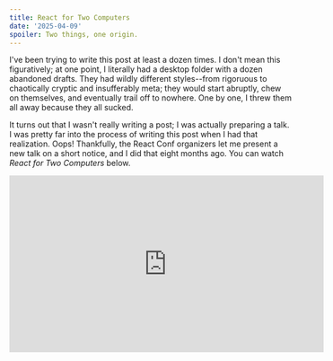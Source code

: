 ```yaml
---
title: React for Two Computers
date: '2025-04-09'
spoiler: Two things, one origin.
---
```


I've been trying to write this post at least a dozen times. I don't mean this figuratively; at one point, I literally had a desktop folder with a dozen abandoned drafts. They had wildly different styles--from rigoruous to chaotically cryptic and insufferably meta; they would start abruptly, chew on themselves, and eventually trail off to nowhere. One by one, I threw them all away because they all sucked.

It turns out that I wasn't really writing a post; I was actually preparing a talk. I was pretty far into the process of writing this post when I had that realization. Oops! Thankfully, the React Conf organizers let me present a new talk on a short notice, and I did that eight months ago. You can watch *React for Two Computers* below.

<iframe width="560" height="315" src="https://www.youtube.com/embed/ozI4V_29fj4?si=A_KuimpIB9kmu7GZ" title="YouTube video player" frameBorder="0" allow="accelerometer; autoplay; clipboard-write; encrypted-media; gyroscope; picture-in-picture; web-share" referrerPolicy="strict-origin-when-cross-origin" allowFullScreen />

It's about everyone's favorite topic, React Server Components. (Or maybe not.)

I've given up on the idea of converting this talk into a post form, nor do I think it's possible. But I wanted to jot down a few notes that are complementary to the talk. I'm going to assume that you *have* watched the talk itself. This is just the stuff that wasn't coherent enough to make the cut--the loose threads I couldn't tie together.

---

## Act 1

### Recipes and Blueprints

What is the difference between a tag and a function call?

Here's a tag:

```js
<p>Hello</p>
```

Here's a function call:

```js
alert('Hello');
```

One difference is that `<` and `>` are hard and spiky and `(` and `)` are soft and round. But that's not what I mean. These are just visual differences. But what is the difference in how they work, what they mean, in what we expect from them?

Of course, there is no particular meaning to a *tag* or a *function call* if you don't specify which language you're using. For example, a JavaScript function call might not behave the same way as a Haskell function call; an HTML tag might not behave the same way as a ColdFusion tag. Nevertheless, there are some things that we *expect* from a tag or a function call precisely *because* we're familiar with how they work in popular languages. The spiky `<` and `>` carry a set of associations and intuitions, just like the soft `(` and `)` do. I want to dig into these intuitions.

Let's start with what `alert('Hello')` and `<p>Hello</p>` have in common:

1. **We refer to a function or a tag by its name.** By convention, a function call often starts with a verb (`createElement`, `printMoney`, `querySelectorAll`), while tags are usually named with nouns (like `p` for a *paragraph*). This isn't a hard rule (`alert` is both; `b` stands for *bold*) but it's true more often than not. (Why is that?)
1. **We can pass information to a function or a tag.** Earlier, we were passing a piece of text (`'Hello'`) to the tag and the function. But we're not limited to passing a single string. Within a JavaScript function call, we can pass multiple arguments including strings, numbers, booleans, objects, and so on. Within an HTML tag, we can pass multiple attributes, but their values cannot be objects or other rich data structures--which is quite limiting. Thankfully, tags in JSX (as well as in many HTML-based template languages) let us pass objects and any other rich values.
1. **Both function calls and tags can be deeply nested.** For example, we could write `alert('Hello, ' + prompt('Who are you?'))` to express the relationship between these two different function calls: the result of the inner `prompt` call gets combined with a string, and is then passed to the outer `alert` call. (Try it in your console if you're not sure what this does.) Although nesting is fairly common with function calls, with tags nesting really *is* the name of the game. You hardly ever see a tag completely alone and not surrounded by other tags. (Why is that?)

Clearly, function calls and tags are very similar. They let us pass some information to a named thing, and if needed, they let us elaborate by nesting further (passing some more information to some named thing (nesting as much as we need (yay!)))

We're also starting to get a few hints of the fundamental differences between them. For one, function calls tend to be verbs while tags tend to be nouns. Also, you'll encounter deeply nested tags more often than deeply nested function calls.

What's up with that?

Let's start with the latter. Why do tags tend to cling to each other? Are tags just naturally predisposed to gravitate towards other tags until they--*yoink!*--click together? Perhaps those spiky bois really do yearn for connection? That may be so, but consider this: maybe we *like* to use tags for deeply nested structures because we can see the `</end>` of every tag and don't have to guess which `)` is closing.

Tags don't lead to deep nesting--rather, we *choose* to use tags *for* deep nesting. (Recall how broadly the JavaScript community eventually adopted JSX despite it being almost universally panned for a year or two. Nesting tags is hard to give up!)

Okay, let's say we *prefer* to use tags for nesting. But why do tags tend to be nouns rather than verbs? Is this a coincidence, or is there a deeper reason for this as well?

This is more of a conjecture but I think it's because nouns are easier to decompose than verbs. Nouns describe *things*, and things can often be adequately described purely as a composition of other things. For example, a building consists of floors, floors consist of rooms, rooms consist of people, and people consist of water. Note that this description is *timeless*--not in the sense that it's a classic, but in the sense that it describes a snapshot in time, like a frame in the movie, or like a blueprint. You can omit time from the equation, and it'll still be a pretty useful description.

Verbs, on the other hand, tend to describe *processes* which happen *over* time--they're time*ful*! Consider a cooking recipe: "Heat the frying pan, put the butter on it, wait for the butter to melt, now pour the eggs on it." Although there are still opportunities for composition (*how* does one crack an egg?), the sequencing here is crucial! You need to be constantly aware of what step happens first, what step happens next, and what kind of decisions you have to make between the steps. Unlike a blueprint, a recipe has an ordering to it, and a certain urgency to it too.

So how does this relate to tags and function calls?

A recipe prescribes a sequence of steps to be performed in an order. It's composed of verbs but there is rarely a lot of nesting. (In fact, nesting may just obscure the ordering.) Each step may change something or depend on the previous steps, so it is important to execute the recipe in the exact order it was written, top to bottom. These recipes, also known as *imperative* programs, are written with function calls:

```js
const eggs = crackEggs();
heat(fryingPan);
put(fryingPan, butter);
await delay(30000);
put(fryingPan, eggs);
```

A blueprint, on the other hand, describes what nouns a thing is made of. It doesn't prescribe a specific order of operations--it only describes how the whole is broken into its parts. This is why these blueprints, also known as *declarative* programs, naturally end up deeply nested, and thus are more convenient to write with tags:

```js
<Building>
  <Roof />
  <Floor>
    <Room />
    <Room>
      <Person name="Alice" />
      <Person name="Bob" />
    </Room>
  </Floor>
  <Basement />
</Building>
```

Many real-world programs combine both techniques. For example, a typical React component combines some imperative recipes (like sequences of function calls in the event handlers) with some declarative blueprints (like the returned JSX tags).

However, ultimately, our programs must *do* something. Recipes are ready to be executed--they don't leave any ambiguity about what should be done next. Do this step, then do this step, then do this step, then done. On the other hand, a blueprint is just that--a detailed plan to construct something. It won't come to life until some recipe actually decides to construct the things described by that blueprint. (For example, React constructs the DOM described by the blueprint of your JSX.)

In a way, a blueprint is almost a recipe, but it's more passive, inert, open to future interpretation. It's a recipe but with *time itself* factored out of the equation. When you remove time, all that's left is the structure--the things, the nouns, the tags.

A blueprint is a *potential* recipe. It's a plan--something that might or might not happen depending on whether some recipe will eventually carry out that plan.

Now, blueprints are made of tags, and recipes are made of function calls. If we say a blueprint is a *potential* recipe, it follows that... a tag is a *potential* function call.

Wait, what?

---

### Await and RPC

Suppose you want to call a function. That's easy to do:

```js
alert('Hello');
```

You can be reasonably sure that as soon as that function finishes executing, the next line will run immediately. In particular, it's very nice that you can get the *result* of one function call and then immediately use it for the next function call:

```js
const name = prompt('Who are you?');
alert('Hello, ' + name);
console.log('Done.');
```

However, suppose that the function you want to call is on a different computer. That would be a bummer, right? But so it happens.

The standard way to deal with this situation would be to issue some kind of a network call. We have plenty of existing ideas in this area, such as HTTP or even something lower level. Most of us manage to spend our entire careers without ever learning how bytes travel through the underwater cables. Marvelous stuff.

Now, the problem, of course, is that our program can't continue until that network call is over. If we can't know the person's `name` without talking to another computer, we need to "pause" the execution of our code before the `alert` call.

Suppose you were the first person ever to encounter this problem.

One idea you might have is to invent a `callNetwork` API that takes a function:

```js
callNetwork('https://another-computer/?fn=prompt&args=Who+are+you?', (response) => {
  const name = response;
  alert('Hello, ' + name);
  console.log('Done.');
});
```

Once the response arrives, your `callNetwork` API would call the passed function with the `response`, at which point the rest of the code would run as usual.

This is honestly not bad for a first idea. But it's not great either:

1. **The network call has tangled up our code.** Previously, the code executed in a top-down order, but now it has a twist. Conceptually `alert('Hello' + name)` is the "next thing that happens" in the recipe we're trying to convey. However, we've had to put it *inside* the `callNetwork` call so that the computer knows to "wait" for it.
2. **We've severed the connection between two pieces of code.** Normally, when you want to call a function, you just *call* it. Assuming it's in the same file. If it's in another file, you `export` it there and then you `import` it here. But in this case we're no longer dealing with a function call--we're dealing with an HTTP call. It may be hard to see after dealing with REST APIs for decades, but we've actually lost something of the essence during this conversion. For starters, it doesn't get typechecked! That endpoint might not exist. You can't command-click into that call and see where the function is defined and what it does. There was a direct and visceral connection between the function being called and the place calling it, but there no longer is--not because you *wanted* to introduce some nice conceptual separation but because you don't have any other *means* to keep that connnection.

The problem becomes easier to see if we imagine the `alert` function is *also* on some other computer (maybe on a different one). Now the code becomes:

```js
callNetwork('https://another-computer/?fn=prompt&args=Who+are+you?', (response) => {
  const name = response;
  callNetwork('https://yet-another-computer/?fn=alert&args=Hello,+' + name, () => {
    console.log('Done.');
  });
});
```

So how do you solve these two problems?

You come up with two ideas.

To solve the first problem ("tangling" of the code), you introduce a new concept called an `async` function. An `async` function is not guaranteed to execute in a single step--rather, it's expected that it may "pause" execution (for example, due to network calls). Since it may pause, the *calling* code will need to “`await`” the async function call to acknowledge that it won't be surprised by that pause. This means the *caller* would pause too at some point, so it will *also* need to mark itself as `async`. So `async` and `await` would propagate upwards through the calling chain so that nobody is surprised their code is "pausing". At least that's your idea.

That's not a bad idea at all--in fact, some variation of it is pretty much table stakes in new programming languages. You no longer have to [convince people](https://tirania.org/blog/archive/2013/Aug-15.html) it's good.

This turns the code to:

```js
const name = await callNetwork('https://another-computer/fn=prompt&args=Who+are+you?');
await callNetwork('https://yet-another-computer/fn=alert&args=Hello,+' + name);
console.log('Done.');
```

Now you've got your eyes on the second problem. What you're trying to do is to call a function called `prompt` on one computer and a function called `alert` on another computer. Let's say these functions are actually defined in your codebase.

What if you could literally *import* them from another computer?

```js {1,2}
import { prompt } from 'another-computer';
import { alert } from 'yet-another-computer';

const name = await prompt('Who are you?');
await alert('Hello, ' + name);
console.log('Done.');
```

Wait, but that doesn't actually help the problem as stated above. For example, TypeScript won't know what `'another-computer'` is. Instead, suppose you could import those functions from wherever they actually are in your codebase:

```js {1}
import { prompt, alert } from './stuff';

const name = await prompt('Who are you?');
await alert('Hello, ' + name);
console.log('Done.');
```

But wait, that's just a normal import. It would bring them into the program on *this* computer, whereas what you wanted was to have them be deployed on *another* computer. The fact that you want them to be called remotely via HTTP across the network boundary behind the scenes needs to be expressed somewhere in code.

Let's invent a special syntax that would let you express that. We might revise this syntax later but for now we're calling it `import rpc` because what we've described here has been known for decades as [RPC](https://en.wikipedia.org/wiki/Remote_procedure_call), or a "remote procedure call":

```js {1}
import rpc { prompt, alert } from './stuff';

const name = await prompt('Who are you?');
await alert('Hello, ' + name);
console.log('Done.');
```

Imagine that TypeScript would not only let you click into them now, but it would also be *aware* that these functions are behind a remote boundary, so it would force them to be declared as `async`, and ensure that the types of their inputs and their output remain serializable (and thus can actually travel over the network).

Oh well, `async` / `await` and `import rpc`, that's enough invention for one day.

Unless?..

---

### Call Me Maybe

A colleague comes to you with a problem. "That `async` / `await` stuff and `import rpc` was great, truly great. But it only works if the other computer actually *talks back.* Imagine a computer that *doesn't.* How would you call a function there?"

The question sounds nonsensical at first but you ponder it for a bit.

If the other computer doesn't talk back... Well, natually you can't know *when* it's done, so pausing the execution with `await` won't work. So you can't do this:

```js
await alert('Hello, ' + name);
```

What's worse, if the computer where the function resides doesn't talk back, you can't get the *result* of any function call, so this would not be possible either:

```js
const name = await prompt('Who are you?');
```

You're tempted to declare the case hopeless but you're trying to think critically. Sure, you can't pass the information *back*... but you still can pass it *forward*.

For example, this only passes the information forward:

```js
alert('Hello');
```

Even if the other computer doesn't talk back, here you're just asking it to call the `alert` function with the `'Hello'` string. You're not asking for anything back.

So this call should be possible to make! Except... it wouldn't quite work like a regular function call, so it seems wrong to use the same syntax as for a regular function call. Generally, one would expect that the code below executes after the function call is *done*, but you can't guarantee it here. In fact, you can't be certain that the call will succeed at all--if it fails midway because of network, you'll have no way to know that. Unlike with RPC, you won't be notified of network errors.

This isn't a function call. It's a... *potential* function call. It's a call that might, or might not happen in the future. You could say it's a blueprint of a function call.

Let's invent some made-up syntax for these "potential calls":

```js
alert⧼'Hello'⧽;
```

We might change that syntax later. But for now let's think through the *semantics* of this syntax, i.e. what we'd actually want it to do. In the design process, it's wise to start from the limitations ("the other computer can't talk back") and see if they place any unavoidable constraints on the semantics of these "potential calls".

Clearly, these "potential calls" don't interrupt execution and don't affect the rest of the code. They're not "waiting" for anything because there's nothing to wait for:

```js
alert⧼'Hello'⧽;      // Can't know if/when this succeeds or fails
console.log('Done.') // Runs immediately
```

This poses a question: what should these "potential calls" return?

```js
const name = prompt⧼'Who are you?'⧽;
console.log(name); // ???
```

Clearly, `prompt⧼'Who are you?'⧽` can't return the eventual actual return value of the `prompt` call since the other computer can't talk back. We could decide that this syntax always returns `undefined` but that feels rather limiting. We'd have no way to coordinate the `prompt` "potential call" with the `alert` "potential call"!

What we want to achieve is something like this:

```js
const name = prompt⧼'Who are you?'⧽;
alert⧼'Hello, ' + name⧽;
```

The problem is, the code above doesn't make sense because we can't get anything *out* of the `prompt` "potential call". So we can neither assign the `name` variable nor manipulate its return value with `+` on this computer. However, here's an idea. What we *could* do is rewrite the two lines above *solely* in terms of "potential calls":

```js
alert⧼
  concat⧼
    'Hello, ',
    prompt⧼'Who are you?'⧽
  ⧽
⧽;
```

(Here and later, assume `concat` is a global function set to `(a, b) => a + b`.)

There are two benefits to reframing the code this way. First, it avoids the problem of declaring a nonsensical `name` variable that can't possibly have any meaningful value (because we're not on the other computer yet). Second, it lets us think of these nested "potential calls" as a single expression that is easy to encode as JSON:

```js
{
  fn: 'alert',
  args: [{
    fn: 'concat',
    args: ['Hello, ', {
      fn: 'prompt',
      args: ['Who are you?']
    }]
  }]
}
```

We could then send that JSON to the other computer (which can't talk back to us!), and it would interpret our instructions using a function like this:

```js
function interpret(json) {
  if (json && json.fn) {
    // Find a global function by its name
    let fn = window[json.fn];
    // Interpret any nested potential calls in the arguments
    let args = json.args.map(arg => interpret(arg));
    // Actually perform the call now
    let result = fn(...args);
    // If it returned more potential calls, do them next
    return interpret(result);
  } else {
    return json;
  }
}
```

You can verify in the console that passing the above JSON object to `interpret()` does the equivalent of the original code. (Don't forget to define a `concat` global!)

In other words, this approach works!

Let's take another look at this syntax:

```js
alert⧼
  concat⧼
    'Hello, ',
    prompt⧼'Who are you?'⧽
  ⧽
⧽;
```

We've now seen that any dependencies between the "potential calls", such as between `prompt` and `alert`, should be expressed by embedding these "potential calls" inside each other. We can't really put *code* in between them unless that code *also* resides on the other computer. On *this* computer, they're more like... markup.

Since we don't have any other ways to compose calls, we can expect nesting level to be deep. So it might be a good idea to make the syntax slightly easier to scan:

```js
<alert>
  <concat>
    Hello,
    <prompt>Who are you?</prompt>
  </concat>
</alert>
```

Note something peculiar.

With a regular function call, the return value is decided by the function you called:

```js
const result = prompt('Who are you?');
console.log(result); // 'Dan'
```

But with a "potential" function call, the return value is *the call itself as data:*

```js
const inner = <prompt>Who are you?</prompt>;
// { fn: 'prompt', args: ['Who are you?'] }

const outer = <concat>Hello, {inner}</concat>;
// {
//   fn: 'concat',
//   args: ['Hello', { fn: 'prompt', args: ['Who are you?'] }]
// }

const outest = <alert>{outer}</alert>;
// {
//   fn: 'alert',
//   args: [{
//     fn: 'concat',
//     args: ['Hello', { fn: 'prompt', args: ['Who are you?'] }]
//   }]
// }
```

The calls are not yet made--we're only building a *blueprint* of those calls:

```js
<alert>
  <concat>
    Hello,
    <prompt>Who are you?</prompt>
  </concat>
</alert>
```

This blueprint of "potential calls" looks code, but it acts like data. It's structurally similar to function calls but it is more passive, inert, open to interpretation. We're yet to *send* this blueprint to the other computer which will actually interpret it.

Anyway, writing "potential function calls" so many times is getting on my nerves.

Let's just call them tags.

---

### Splitting a Function

Here's a function:

```js
function greeting() {
  const name = prompt('Who are you?');
  alert('Hello, ' + name);
}
```

If you run it, it will execute in a single shot. As functions generally do.

Suppose you wanted to split its execution in two parts. The first part runs immediately. The second part runs when the caller decides so.

Here's an easy way to do that:

```js {3,5}
function greeting() {
  const name = prompt('Who are you?');
  return function resume() {
    alert('Hello, ' + name);
  };
}
```

Now you can run the function in two parts:

```js
const resume = greeting(); // Run the first part
resume();                  // Run the second part
```

Now suppose you want to run the second part on *another computer*. You're still thinking of it as a single computation. It just happens to be physically distributed.

"Easy!" you say:

```js {3-5}
function greeting() {
  const name = prompt('Who are you?');
  return `function resume() {
    alert('Hello, ' + name);
  }`;
}
```

Wait, what?

Okay, that's clever, you're returning *the rest of the code* from your function so that it can be transferred to another computer to finish the computation. But wait! That won't work--from the other computer's perspective, `name` is not defined:

```js
function resume() {
  alert('Hello, ' + name); // 🔴 ReferenceError: name is not defined
}
```

"Not a problem," you say:

```js {4}
function greeting() {
  const name = prompt('Who are you?');
  return `function resume() {
    alert('Hello, ' + ${JSON.stringify(name)});
  }`;
}
```

Ah, I see what you did there. So you embedded the value of the `name` that you got on the first computer *directly into* to the code that you sent to the other computer. From its perspective, the `name` will appear *precomputed*, as if it was always there:

```js
function resume() {
  alert('Hello, ' + "Dan");
}
```

In fact, that function will have no idea that it's a part of a bigger picture. From its perspective, the world *starts* on the second computer. As this function gets more complex, it might start getting the idea that it's the entire thing. And that's okay.

But you've *seen* the entire thing:

```js
function greeting() {
  const name = prompt('Who are you?');
  return `function resume() {
    alert('Hello, ' + ${JSON.stringify(name)});
  }`;
}
```

It's an interesting shape--a program returning the rest of itself in a form that can be transferred over the network to continue execution on another machine. You might call this a *closure over the network*. Notice a few things about how it works:

- **The data flows strictly in a one direction--from the first to the second computer.** The second part can see the values from the first part (as long as they can be turned into text). But the first part doesn't know anything about the second part. The first part is writing the script; the second part will be performing it on stage.
- **The first and the second parts are completely isolated.** Although they are a part of a single conceptual *program*, they are separate *runtime environments*. They can't coordinate with each other at runtime because they're separated by time and space. Their module systems are completely isolated from each other, they each have their own globals, and even may be running on different JavaScript engines.
- **The boundaries between the parts are both firm and fluid at the same time.** They are firm because these truly *are* two separate environments--nothing is shared between them except the stuff that's being closed over. However, the boundaries are fluid because *you* can move stuff between the two worlds. You get to choose which lines run on which side, when you'd rather run more code on the second computer, and when you'd rather pass the already precomputed data to it.

That last point deserves some elaboration. Suppose you're writing a [FizzBuzz](https://en.wikipedia.org/wiki/Fizz_buzz) and want to display alerts for numbers from `1` to `n`, alerting `'Fizz'` if the number divides by 3, `'Buzz'` if it divides by 5, and `'FizzBuzz'` if it divides by both:

```js
function fizzBuzz() {
  const n = Number(prompt('How many?'));
  for (let i = 1; i <= n; i++) {
    if (i % 3 === 0 && i % 5 === 0) {
      alert('FizzBuzz');
    } else if (i % 3 === 0) {
      alert('Fizz');
    } else if (i % 5 === 0) {
      alert('Buzz');
    } else {
      alert(i);
    }
  }
}
````

Now imagine this is a program for *two* computers. You could split it in different ways. For example, you could choose to do all the work on the second computer:

```js
function fizzBuzz() {
  return `function resume() {
    const n = Number(prompt('How many?'));
    for (let i = 1; i <= n; i++) {
      if (i % 3 === 0 && i % 5 === 0) {
        alert('FizzBuzz');
      } else if (i % 3 === 0) {
        alert('Fizz');
      } else if (i % 5 === 0) {
        alert('Buzz');
      } else {
        alert(i);
      }
    }
  }`;
}
```

But maybe you want to run `prompt` on the first computer. You could move the `prompt` call into the earlier part, and then pass `n` as *data* to the second part:

```js {2,4}
function fizzBuzz() {
  const n = Number(prompt('How many?'));
  return `function resume() {
    const n = ${JSON.stringify(n)};
    for (let i = 1; i <= n; i++) {
      if (i % 3 === 0 && i % 5 === 0) {
        alert('FizzBuzz');
      } else if (i % 3 === 0) {
        alert('Fizz');
      } else if (i % 5 === 0) {
        alert('Buzz');
      } else {
        alert(i);
      }
    }
  }`;
}
```

From the second computer's perspective, `n` will appear hardcoded.

In fact, you could precompute every message on the first computer:

```js {3,6,8,10,12,16}
function fizzBuzz() {
  const n = Number(prompt('How many?'));
  const messages = [];
  for (let i = 1; i <= n; i++) {
    if (i % 3 === 0 && i % 5 === 0) {
      messages.push('FizzBuzz');
    } else if (i % 3 === 0) {
      messages.push('Fizz');
    } else if (i % 5 === 0) {
      messages.push('Buzz');
    } else {
      messages.push(i);
    }
  }
  return `function resume() {
    const messages = ${JSON.stringify(messages)};
    messages.forEach(alert);
  }`;
}
```

Then, from the second computer's perspective, there would be no computation left to do other than iterating over the messages. For example, if I pick `16` as my `n`, from the second computer's perspective, the entire program looks like this:

```js
function resume() {
  const messages = [1,2,"Fizz",4,"Buzz","Fizz",7,8,"Fizz","Buzz",11,"Fizz",13,14,"FizzBuzz",16];
  messages.forEach(alert);
}
```

The downside of precomputing `messages` is that the size of the data to send grows as `n` grows. Since the FizzBuzz algorithm is trivial, it's wiser to transfer the `n` itself and let the second computer run the FizzBuzz itself. The important part is that you get to *choose* the tradeoff between passing data and running code.

Now let's get back to the original example.

We've made the conceptual point that by splitting a program between two computers, we gain the flexibility to move the computation around. However, in practice, you probably don't want to write half of your code inside of a string:

```js
function greeting() {
  const name = prompt('Who are you?');
  return `function resume() {
    alert('Hello, ' + ${JSON.stringify(name)});
  }`;
}
```

Instead, it would be nice to write `resume` in another file and just *import* it:

```js {1}
import { resume } from './stuff';

function greeting() {
  const name = prompt('Who are you?');
  return resume(name);
}
```

Except wait, `resume` can't be a regular import--*you want this function's code to be sent to another computer!* So you don't really want to *import* the function itself or run any of its code on this computer now; rather, you want to *refer* to that function. This might remind you of RPC, for which you invented `import rpc`. Let's invent another similar annotation to mark a function to be sent to another computer:

```js {1}
import tag { resume } from './stuff';

function greeting() {
  const name = prompt('Who are you?');
  return resume(name);
}
```

Why `import tag`? This function is on a computer that doesn't "talk back" so you won't be able to call it. At most you can do a "potential call"--in other words, a tag!

```js {5}
import tag { resume } from './stuff';

function greeting() {
  const name = prompt('Who are you?');
  return <resume name={name} />;
}
```

(We'll revisit the `import rpc` and `import tag` syntax and revise it later on.)

Programs split this way are often called client-server applications.

```js
import tag { Client } from './stuff';

function Server() {
  const data = precomputeData();
  return <Client data={data} />;
}
```

It's tempting to see the client and the server as two separate programs that communicate with each other. But now you know that it's a single function that closes over the network by sending the rest of itself forward in time and space.

Good luck unseeing *that*.

---

### Tags on Both Sides

A few sections ago, you invented tags:

```js
function greeting() {
  return (
    <alert>
      <concat>
        Hello,
        <prompt>Who are you?</prompt>
      </concat>
    </alert>
  );
}
```

As a reminder, tags are very similar to function calls, but they don't actually *call* anything--they just reflect the structure of a call. Because of that, they're a perfect way to represent a computation that you *want* to happen--but maybe not right now, or even not right here. Tags represent a plan, a *blueprint* of a computation:

```js
function greeting() {
  return {
    fn: 'alert',
    args: [{
      fn: 'concat',
      args: ['Hello, ', {
        fn: 'prompt',
        args: ['Who are you?']
      }]
    }]
  };
}
```

By themselves, tags don't do anything. Some code needs to actually *interpret* what they're saying. Here's one way we've seen that works for the above example:

```js
function interpret(json) {
  if (json && json.fn) {
    let fn = window[json.fn];
    let args = json.args.map(arg => interpret(arg));
    let result = fn(...args);
    return interpret(result);
  } else {
    return json;
  }
}
```

[Run the code](https://codesandbox.io/p/devbox/r2c-part1-forked-h73wkn?file=%2Fsrc%2Findex.mjs) to see that `interpret(greeting())` produces the expected result.

However, the thing about interpretations is that they're subjective. There's more than one possible interpretation of something. That's kind of the whole point of interpretations, really. They allow that sort of flexibility.

In the earlier example, the `interpret` function was looking for the functions *implementing* each tag directly in the global `window` scope. So it was able to find `window.alert` and `window.prompt` and such there. We're now going to make a slightly different version of `interpret`. This version will take an explicit `knownTags` dictionary with these functions. Unknown tags shall be skipped.

Behold:

```js {3,4,8,11}
function interpret(json, knownTags) {
  if (json && json.fn) {
    if (knownTags[json.fn]) {
      let fn = knownTags[json.fn];
      let args = json.args.map(arg => interpret(arg, knownTags));
      let result = fn(...args);
      return interpret(result, knownTags);
    } else {
      let args = json.args.map(arg => interpret(arg, knownTags));
      return { fn: json.fn, args };
    }
  } else {
    return json;
  }
}
```

Now, if you pass empty `knownTags` to `interpret`, you'll get the original call tree:

```js
interpret(greeting(), {});

// {
//   fn: 'alert',
//   args: [{
//     fn: 'concat',
//     args: ['Hello, ', {
//       fn: 'prompt',
//       args: ['Who are you?']
//     }]
//   }]
// };
```

*However,* [notice what happens](https://codesandbox.io/p/devbox/r2c-part1-forked-2cx44l?file=%2Fsrc%2Findex.mjs) if you pass `{ prompt: window.prompt }`:

```js
interpret(greeting(), {
  prompt: window.prompt
});
```

Now it will ask your name first (`prompt` *does* run) and then produce this tree:

```js
// {
//   fn: 'alert',
//   args: [{
//     fn: 'concat',
//     args: ['Hello, ', 'Dan' /* (or whatever you typed) */]
//   }]
// };
```

You still get a call tree back, but this time `prompt` has "dissolved" from it!

As an experiment, let's "dissolve" both `prompt` *and* `concat` (but not `alert`):

```js
interpret(greeting(), {
  prompt: window.prompt,
  concat: (a, b) => a + b,
});
```

This time, the `prompt` will run like before, but the message prepared for the `alert` call will already be concatenated--no `concat` in sight:

```js
// {
//   fn: 'alert',
//   args: ['Hello, Dan']
// };
```

In other words, we've *precomputed* everything except the `alert` call itself.

Let's also try "dissolving" both `alert`, `prompt`, and `concat` together, like before:

```js
interpret(greeting(), {
  alert: window.alert,
  prompt: window.prompt,
  concat: (a, b) => a + b,
});

// undefined
```

This time, all steps will run so there'll be nothing left to do.

Because a blueprint of tags is *timeless*--it doesn't prescribe a particular ordering of the operations; only their structure--we've gained the freedom to manipulate that ordering. For example, we can now *split* a single computation into several steps:

```js
const step1 = greeting();
// {
//   fn: 'alert',
//   args: [{
//     fn: 'concat',
//     args: ['Hello, ', {
//       fn: 'prompt',
//       args: ['Who are you?']
//     }]
//   }]
// };

const step2 = interpret(step1, {
  prompt: window.prompt,
  concat: (a, b) => a + b,
});
// {
//   fn: 'alert',
//   args: ['Hello, Dan']
// };

interpret(step2, {
  alert: window.alert,
});
// undefined
```

[Run the code.](https://codesandbox.io/p/devbox/r2c-part1-forked-wfvxhp?file=%2Fsrc%2Findex.mjs)

This might give you an idea.

What if you ran `step1` and `step2` on different computers? In other words, what if you interpreted, or "dissolved", *some* tags earlier on the first computer, and then sent the rest to be interpreted, or "dissolved", later on the second computer? This might turn out handy if some tags are *naturally better suited* to be intepreted on either of the two sides--for example, if these machines have different capabilities.

Think of the water state transitions: first, ice melts into water at the top of the mountain. Then the river flows down. Finally, the water evaporates. So it could be with tags. Some tags could melt early on the first computer. The remaining tags could flow over the network to another computer--and meet their fate there.

---

### The Two Computers

Your theory is elusive and sometimes you think it's nonsense but its broad shape is beginning to emerge. If you were asked to summarize it so far, you'd say this:

Some programs are distributed computations across multiple machines. In particular, some programs can be represented as functions spanning across *two* machines (although in principle there could be more). Some of those functions will have a particular shape--the first machine does some of the calculation, and then "hands off" the rest of the calculation to the second machine by sending the remaining code to it. Those are the functions that your theory is so focused on.

Let's give names to the environments of the two machines. Your programs begin in the *Early* world--the first machine. Some of the work is going to happen there. Then the remaining work is passed off to the *Late* world--the second machine.

The Early and the Late worlds are two completely isolated runtime environments separated by time and space, so they don't share any state or global variables. The Early world can *leave some residual information* for the Late world--in particular, the remaining code to run and the data that it needs to run--but nothing more.

The Early and the Late worlds don't directly `import` the code from each other because that would just bring that code *into* the importing world. What they *do*, however, is *refer* to each other's code. Both `import tag` and `import rpc` are examples of *referring* to code on another computer (in a typesafe way!) and doing something useful with it without actually loading it into the importing world.

Because of their firm separation, a function in the Early world can't *call* a function in the Late world. After all, function calls are meant to pass the information *back* to the caller, but that's not possible if the caller has long kicked the bucket.

However, passing information *forward* from the Early to the Late world still makes sense. To allow it, you've invented a weaker notion than a function call--a *tag*. A tag is like a function call but passive, inert, open to interpretation. It is a *potential* function call waiting to be materialized. A tag is a function call *as* data, ready to be executed now *or* at a better point in time, or maybe not at all. A tag is a proto-call.

You stand triumphantly, seeing the disparate threads of your theory starting to come together for the first time. Suddenly, the boss music starts playing.

*Did somebody say Time?*

---

### Time Strikes Back

Your first boss is Time itself. To beat Time, you'll have to demonstrate that your so-called *timeless* blueprints are actually timeless--and that shifting the order of their calculation will not accidentally ruin your program. You better be right!

Here is your `greeting` function from before:

```js
function greeting() {
  return (
    <alert>
      <concat>
        Hello,
        <prompt>Who are you?</prompt>
      </concat>
    </alert>
  );
}
```

I'll beef it up a little bit to make the boss fight more interesting (and more scary).

I suspect that you'll want to combine `alert` with `concat` awfully often so I'll extract them into a separate function. I'm going to call it `p`, for "paragraph".

```js
function p(...children) {
  return (
    <alert>
      <concat>
        {children}
      </concat>
    </alert>
  );
}
```

Now the `greeting` function can just return the `p` tag:

```js
function greeting() {
  return (
    <p>
      Hello,
      <prompt>Who are you?</prompt>
    </p>
  );
}
```

I'll also add a new `clock` function that returns the time at which it ran:

```js
function clock() {
  return new Date().toString();
}
```

Finally, I'll add an `app` function that combines a `greeting` with a `clock` in `p`:

```js
function app() {
  return [
    <greeting />,
    <p>The time is: <clock /></p>
  ];
}
```

Now would be a great time to support arrays in `interpret`--luckily, that's easy:

```js {12,13}
function interpret(json, knownTags) {
  if (json && json.fn) {
    if (knownTags[json.fn]) {
      let fn = knownTags[json.fn];
      let args = json.args.map(arg => interpret(arg, knownTags));
      let result = fn(...args);
      return interpret(result, knownTags);
    } else {
      let args = json.args.map(arg => interpret(arg, knownTags));
      return { fn: json.fn, args };
    }
  } else if (Array.isArray(json)) {
    return json.map(item => interpret(item, knownTags));
  } else {
    return json;
  }
}
```

Alright, let's see if `interpret` is up to the task.

First, let's try to interpret all tags together:

```js
interpret(app(), {
  alert: window.alert,
  prompt: window.prompt,
  concat: (a, b) => a + b,
  p: p,
  greeting: greeting,
  clock: clock,
});
// [undefined, undefined]
```

[Running this code](https://codesandbox.io/p/devbox/r2c-part1-forked-slfzsc?file=%2Fsrc%2Findex.mjs) produces the expected result:

1. There is a `prompt` asking for my name
1. There is an alert saying `Hello, Dan`
1. There is another alert saying `The time is: Wed Apr 09 2025 15:13:04 GMT+0900 (Japan Standard Time)`

So far so good!

Now, the claim you're defending is that, because these are just blueprints--tags that are not turned into calls yet--you are free to dissolve those tags in any order.

Let's put that to the test.

First, let's dissolve just *half* of the tags (`p`, `greeting`, and `clock`):

```js {5-7}
const step2 = interpret(app(), {
  // alert: window.alert,
  // concat: (a, b) => a + b,
  // prompt: window.prompt,
  p: p,
  greeting: greeting,
  clock: clock,
});

// [
//   { fn: 'alert', args: [{ fn: 'concat', args: ['Hello', { fn: 'prompt', args: ['Who are you?'] }] }] },
//   { fn: 'alert', args: [{ fn: 'concat', args: ['The time is ', 'Wed Apr 09 2025 15:13:04 GMT+0900 (Japan Standard Time)'] }] }
// ]
```

*Snap.*

As expected, this went quietly--no prompts or alert yet... Now you can take the intermediate result and dissolve the rest of the tags (`alert`, `concat`, `prompt`):

```js {2-4}
interpret(step2, {
  alert: window.alert,
  concat: (a, b) => a + b,
  prompt: window.prompt,
  // p: p,
  // greeting: greeting,
  // clock: clock,
});
// [undefined, undefined]
```

[This works](https://codesandbox.io/p/devbox/r2c-part1-forked-vvhg65?file=%2Fsrc%2Findex.mjs) as expected too:

1. There is a `prompt` asking for my name
1. There is an alert saying `Hello, Dan`
1. There is another alert saying `The time is: Wed Apr 09 2025 15:13:04 GMT+0900 (Japan Standard Time)`

Congratulations!

You've proven that a calculation made out of tags (rather than function calls) can be split into steps and calculated in an arbitrary order--thus defeating Time itself.

Unless?..

Why don't you try dissolving all tags together *except* for `concat`:

```js {4}
interpret(app(), {
  alert: window.alert,
  prompt: window.prompt,
  // concat: (a, b) => a + b,
  p: p,
  greeting: greeting,
  clock: clock,
});
```

Surely, in a *timeless blueprint*, it won't cause any harm to run `concat` later?

You [run the code](https://codesandbox.io/p/devbox/r2c-part1-forked-zyxyyz?file=%2Fsrc%2Findex.mjs):

1. There is a `prompt` asking for my name
1. There is an alert saying `[object Object]`
1. There is another alert saying `[object Object]`

*YOU DIED.*

---

### A Fatal Flaw

What just happened?

Turns out, your theory has a flaw. Even if you describe your program with tags rather than function calls, time is actually important! For some functions, anyway.

Consider this example:

```js
<concat>
  Hello,
  <prompt>Who are you?</prompt>
</concat>
```

When two tags are nested, in which order should they be intepreted? Should `<prompt>` be interpreted first, and the result of that be passed to the `concat` function? Or should the `concat` function receive `<prompt>` *itself as a tag*?

We can start by considering the behavior of regular function calls:

```js
concat(
  'Hello, ',
  prompt('Who are you?') // This would run first
)
```

In case you're not sure, when you call a function in JavaScript, its arguments are calculated *first*--and after those values are known, the function gets called:

```js
function concat(a, b) {
  // a is 'Hello, '
  // b is 'Dan'
  return a + b;
}
```

Our `interpret` function dealing with tags applies them in the same order. When it encounters a tag like `<concat>`, it *first* runs `interpret` on its arguments in case there are nested calls like that `<prompt>`. Only *then* it would call `concat()`:

```js {5,6}
function interpret(json, knownTags) {
  if (json && json.fn) {
    if (knownTags[json.fn]) {
      let fn = knownTags[json.fn];
      let args = json.args.map(arg => interpret(arg, knownTags));
      let result = fn(...args);
      return interpret(result, knownTags);
    } else {
      // ...
    }
  } else {
    // ...
  }
}
```

As a result, this code:

```js
<concat>
  Hello,
  <prompt>Who are you?</prompt>
</concat>
```

is currently equivalent to this:

```js
concat(
  'Hello, ',
  prompt('Who are you?') // This would run first
)
```

However, there's something off about that.

Weren't our tags supposed to be *timeless blueprints*, untethered from the pesky constraints of the tedious arguments-must-go-first JavaScript evaluation order? What good are these "tags" if in the end they behave exactly like function calls?

Okay, but how *else* could this work?

Well, what if this:

```js
<concat>
  Hello,
  <prompt>Who are you?</prompt>
</concat>
```

was instead equivalent to this:

```js
concat( // This would run first
  'Hello, ',
  <prompt>Who are you?</prompt>
)
```

Imagine that tags were evaluated *outside-in* rather than *inside-out*. So, when you have `<concat>` with `<prompt />` inside, you wouldn't actually see the `prompt` call first. Instead, you'd step into `concat` with `<prompt />` still being *a tag*:

```js {3}
function concat(a, b) {
  // a is 'Hello, '
  // b is { fn: 'prompt', args: ['Who are you?'] }
  return a + b;
}
```

Of course, that would utterly break `concat` since it can only concatenate *strings*, not some arbitrary computations like `<prompt />` which haven't even run yet.

This problem is not unique to `concat`. For example, the `alert` function also expects a *string*. It wouldn't know how to handle an object representing a tag:

```js
alert({ fn: 'concat', args: [/* ... */] });
```

Or rather, it would *handle* it--by coercing it to a string like `"[object Object]"`.

This explains what happened during the boss fight!

Although our `interpret` function would normally handle the arguments first, we specifically *delayed* interpreting the `<concat>` tag to demonstrate that the ordering doesn't matter. However, it *does* matter--both the `concat` and the `alert` functions *need* their arguments to be regular strings rather than tags.

It seems like your timeless blueprints aren't so timeless after all. Functions *need* their arguments to be computed first. That's where the time was hiding.

Your theory has a fatal flaw.

---

### A New Hope

Your theory has a fatal flaw. There are three things you can do with that.

You could pretend that it doesn't exist. But that won't fix your theory.

You could give up on your theory. But you were *onto* something, weren't you?

Finally, you could let that flaw *guide* you. Like a well-chosen failed experiment, it tells you something very important. You've made a mistake, but where *exactly?*

There's a good way to find out.

Currently, we're always eagerly interpreting nested tags before calling the parent tag's function to ensure that the tag functions get called in the *inside-out* order:

```js {5,6}
function interpret(json, knownTags) {
  if (json && json.fn) {
    if (knownTags[json.fn]) {
      let fn = knownTags[json.fn];
      let args = json.args.map(arg => interpret(arg, knownTags));
      let result = fn(...args);
      return interpret(result, knownTags);
    } else {
      let args = json.args.map(arg => interpret(arg, knownTags));
      return { fn: json.fn, args };
    }
  } else if (Array.isArray(json)) {
    return json.map(item => interpret(item, knownTags));
  } else {
    return json;
  }
}
```

What if instead we just passed the raw arguments (even if they include tags)?

```js {5,6}
function interpret(json, knownTags) {
  if (json && json.fn) {
    if (knownTags[json.fn]) {
      let fn = knownTags[json.fn];
      let args = json.args;
      let result = fn(...args);
      return interpret(result, knownTags);
    } else {
      let args = json.args.map(arg => interpret(arg, knownTags));
      return { fn: json.fn, args };
    }
  } else if (Array.isArray(json)) {
    return json.map(item => interpret(item, knownTags));
  } else {
    return json;
  }
}
```

Of course, this would completely break each of our previous examples. Remember, `alert()` can't handle an object argument like `<concat>`--and `concat()` itself [can't handle](https://codesandbox.io/p/devbox/r2c-part1-forked-rnvdg2?file=%2Fsrc%2Findex.mjs) an object argument like `<prompt>`. It wants two strings, not tags:

```js
const tags = (
  <concat>
    Hello, <prompt>Who are you?</prompt>
  </concat>
);

interpret(tags, {
  concat: (a, b) => a + b,
  prompt: window.prompt,
});

// 'Hello, [object Object]'
```

But fully embracing the "flaw" might also shine some light on what *does* work.

For example, replacing `<concat>` with `<p>` [no longer leads](https://codesandbox.io/p/devbox/r2c-part1-forked-kw9cxj?file=%2Fsrc%2Findex.mjs) to a broken output:

```js {14,16,20}
function p(...children) {
  return (
    <alert>
      <concat>
        {children}
      </concat>
    </alert>
  );
}

// ...

const tags = (
  <p>
    Hello, <prompt>Who are you?</prompt>
  </p>
);

interpret(tags, {
  p: p,
  prompt: window.prompt,
});

// { fn: 'alert', args: [{ fn: 'concat', args: ['Hello, ', 'Dan'] }] }
```

This might seem insignificant (we still need to run `concat` later). But actually this is very important! Something is fundamentally different between functions `concat` and `p`. The *outside-in* call order breaks `concat`, but it doesn't break `p`.

Why is that *exactly*?

---

### Embedding and Introspecting

Consider these two functions:

```js
function concat(a, b) {
  return a + b;
}

function pair(a, b) {
  return [a, b];
}
```

How are they different?

Obviously, they're different in purpose. One of them concatenates strings. The other one creates an array with the two provided elements. But there's also a more subtle difference between how they behave with respect to their arguments.

To explain it, I'll use an analogy.

Suppose your job is to tie pieces of a rope together. That's not terribly difficult. You take the two pieces and tie them together, job done. Now suppose that one day someone hands you a rope and... a pumpkin. Suddenly, you can't do your job. You need to take the two pieces of rope by their ends, but a pumpkin has no end.

Now, you might conclude from this that arbitrarily replacing things with pumpkins leads to disasters, and indeed sometimes it does. But not always.

Suppose that you have a new job wrapping up presents in a toy shop. You'd spend your day wrapping up various presents, be it a doll, or a car, or an entire toy house. Then one day someone hands you a pumpkin. Although you might refuse the request out of principle, *technically* you could wrap up a pumpkin just fine. When you wrap things up, you don't rely on their properties (like the rope-iness of a rope). You merely put them in a box. You're *embedding*, not *introspecting*.

The difference between `concat` and `pair` above is that `concat` *cares* about what's being passed to it. It *introspects*. It wouldn't work if you pass a pumpkin. But `pair` would happily accept ropes, toys, or pumpkins. It *embeds*, so it doesn't care.

Let's see how this connects to the order of execution.

Since `concat` *introspects* arguments `a` and `b` (concretely, `+` turns them to strings), `concat` breaks if you pass an uninterpreted tag as an argument:

```js
concat('Hello ', <prompt>Who are you?</prompt>);
// 'Hello, [object Object]'
```

On the other hand, `pair` *embeds* its arguments `a` and `b`. It produces a new `[a, b]` array--and that works correctly no matter what you pass as `a` or `b`. So it's happy to accept a tag as one of the arguments. It just embeds that tag in its output:

```js
const todo = pair('Hello ', <prompt>Who are you?</prompt>);
// ['Hello, ', { fn: 'prompt', args: ['Who are you?'] }]
```

This lets you interpret that tag sometime *after* the `pair` call:

```js
const result = interpret(todo, { prompt: window.prompt });
// ['Hello, ', 'Dan']
```

Let's summarize.

Generally, functions want to have their arguments computed before the call. However, if a function only *embeds* an argument in its output without *introspecting* it, you can delay computing it. You can call that function with that argument still uncomputed (a tag), and compute that tag later when it's necessary or convenient.

You may have found a way to beat Time after all.

---

### Thinking and Doing

Your program is still the same:

```js
function app() {
  return [
    <greeting />,
    <p>The time is: <clock /></p>
  ];
}

function clock() {
  return new Date().toString();
}

function greeting() {
  return (
    <p>
      Hello,
      <prompt>Who are you?</prompt>
    </p>
  );
}

function p(...children) {
  return (
    <alert>
      <concat>
        {children}
      </concat>
    </alert>
  );
}

function alert(message) {
  window.alert(message);
}

function prompt(message) {
  return window.prompt(message);
}

function concat(a, b) {
  return a + b;
}
```

But your `interpret` function is simpler--it interprets tags *outside-in*. It doesn't try to interpret the arguments before the call; rather, it *passes tags to other tags*.

```js {5,6}
function interpret(json, knownTags) {
  if (json && json.fn) {
    if (knownTags[json.fn]) {
      let fn = knownTags[json.fn];
      let args = json.args;
      let result = fn(...args);
      return interpret(result, knownTags);
    } else {
      let args = json.args.map(arg => interpret(arg, knownTags));
      return { fn: json.fn, args };
    }
  } else if (Array.isArray(json)) {
    return json.map(item => interpret(item, knownTags));
  } else {
    return json;
  }
}
```

Time smirks at you.

*"This isn't going to work, is it? Functions need to know their arguments."*

"*Some* of them do."

You look over all the functions in your program to see whether they *introspect* the stuff you're nesting inside their tags or merely *embed* it without introspection:

- Clearly, `alert` and `concat` introspect the stuff you put inside their tags.
- Some functions (`app`, `clock`, and `greeting`) take no arguments at all.
- Although you *do* pass stuff into `p`, it merely embeds whatever you nest in it.
- The case of `prompt` is ambiguous. Technically, it does introspect the `message` argument (because it passes `message` to the built-in `window.prompt`). However, so far, we haven't had a temptation to nest any other tags inside `<prompt>`. So if we promise not to do that (e.g. by restricting the type somehow), it doesn't matter.

To keeps things straight, you'll introduce a new convention.

Functions that won't break when passed tags as arguments, i.e. functions that *embed* rather than *introspect* them, will now start their names with capital letters:

```js {1,3,4,8,12,14,17,21}
function App() {
  return [
    <Greeting />,
    <P>The time is: <Clock /></P>
  ];
}

function Clock() {
  return new Date().toString();
}

function Greeting() {
  return (
    <P>
      Hello,
      <prompt>Who are you?</prompt>
    </P>
  );
}

function P(...children) {
  return (
    <alert>
      <concat>
        {children}
      </concat>
    </alert>
  );
}

function alert(message) {
  window.alert(message);
}

function prompt(message) {
  return window.prompt(message);
}

function concat(a, b) {
  return a + b;
}
```

Let's give these capital letter functions a special name: Components. Components are the "brains" of our program--they figure out what needs to be done. Because they don't introspect the stuff you nest inside of them, they can run in any order, in any number of steps, together or separately. In other words, Components *are* truly timeless. They are untethered from the future because they *return* tags, and they are untethered from the past because they *accept* tags as arguments.

What about the rest of the functions, like `alert`, `prompt`, and `concat`? Let's call them Primitives. Primitives can be used as tags too, but they don't merely embed stuff--they introspect it. They *must* know all their arguments. Primitives are the "muscles" of our program--they actually *do stuff* after most of the thinking has already been done by Components. Primitives run last: *"think before you do"*.

This distinction lets you naturally slice the program in two phases.

First, you need to *think*--that is, to run the Components. Your existing `interpret` function can take care of that:

```js
const primitives = interpret(<App />, {
  App,
  Greeting,
  Clock,
  P
});

// [
//   { fn: 'alert', args: [{ fn: 'concat', args: ['Hello', { fn: 'prompt', args: ['Who are you?'] }] }] },
//   { fn: 'alert', args: [{ fn: 'concat', args: ['The time is: ', 'Wed Apr 09 2025 15:13:04 GMT+0900 (Japan Standard Time)'] }] }
// ]
```

After *thinking*, you need to *do*. The result of the "thinking" phase contains only the Primitives. Let's create a new `perform` function that'll look a lot like `interpret`, but it will handle Primitives instead of Components. Since Primitives introspect stuff and need to *know* their arguments, `perform` ensures they run inside-out:

```js {1,4-5}
function perform(json, knownTags) {
  if (json && json.fn) {
    let fn = knownTags[json.fn];
    let args = perform(json.args, knownTags);
    let result = fn(...args);
    return perform(result, knownTags);
  } else if (Array.isArray(json)) {
    return json.map(item => perform(item, knownTags));
  } else {
    return json;
  }
}
```

Notice `perform` doesn't include any code for skipping unknown tags--it assumes `knownTags` contains *all* Primitives it may encounter. This is because `perform` is intended as *the* final step and does not let you split the computation any further.

Now you can use `perform` to finish the computation:

```js
perform(primitives, {
  alert,
  concat,
  prompt
});

// undefined
```

This displays the prompt and the two expected alerts.

[Run the code.](https://codesandbox.io/p/devbox/r2c-forked-6f6jz7?file=%2Fsrc%2Findex.mjs)

So, did you beat Time?

Sort of.

Previously, `interpret` was fragile because skipping *some* tags (like `concat`) broke the ordering that was implicitly assumed by some other tags (like `alert`). But this can no longer happen. Now `interpret` *only* deals with Components, and they don't mind being run in any order (since they *embed* rather than *introspect*).

Primitives, on the other hand, are now being handled by `perform`, which always finishes the work in a single step. So the problem can't come up there either.

If you ever extend your program to span two computers, it's Components (rather than Primitives) that would be split between them. That is because Components don't mind being run in a different order. Primitives, on the other hand, would have to run together at the very end--which puts them firmly into the Late world.

If you have some control over the computers running the Late worlds, there is an interesting optimization you could make. You could *preinstall* the Primitives that you expect to be shared by all programs alongside the JavaScript runtime. Of course, such a collection of Primitives would have to be carefully curated so that it serves a broadest possible set of use cases. But you can already see some good candidates! For example, your `P` function might make more sense as a Primitive:

```js {1}
function p(...children) {
  return (
    <alert>
      <concat>
        {children}
      </concat>
    </alert>
  );
}
```

Arguably, a "paragraph" is something many programs might want to display!

If you think bigger, you might come up with a whole suite of such Primitives--some graphical (like making something `<b>bold</b>` or `<i>italic</i>`) and some behavioral (like expanding `<details></details>` or `<a />` link).

Now, if a lot of programs used the same Primitives, and everyone was building complex programs out of those, it might make sense to move their internal implementation out of JavaScript into some lower-level language like Rust or C++. Then they could be exposed to JavaScript via some higher-level APIs. Then `perform` could be rewritten to orchestrate the computation using such APIs:

```js {5-8,11}
function perform(json) {
  if (json && json.fn) {
    let tagName = json.fn;
    let children = perform(json.args);
    let node = document.createElement(tagName);
    for (let child of [children].flat().filter(Boolean))) {
      node.appendChild(child);
    }
    return node;
  } else if (typeof json === 'string') {
    return document.createTextNode(json);
  } else if (Array.isArray(json)) {
    return json.map(perform);
  } else {
    return json;
  }
}

const tree = perform(json);
document.body.appendChild(tree);
```

You could even design a declarative language *just* for the purpose of describing trees of such Primitives. It could be designed to be more forgiving than our current setup, since for some use cases it might be nice to write it by hand.

But enough talking about the Primitives. Going forward, we will assume that [a fair number of them](https://developer.mozilla.org/en-US/docs/Web/HTML/Element) exist, that they're written as lowercase tags (such as `<p>`), and that there exists a `perform` function that knows what to do with them.

Time steps aside.

You have learned to wield the power of Time--*and* to respect its laws. Now, should you wish to continue your studies, it is time for you to learn the lessons of Space.

---

## Act 2

### The Reader and the Writer

*The Reader:* That was a long article!

*The Writer:* You betcha.

*The Reader:* And we're still just halfway in?

*The Writer:* I guess.

*The Reader:* What do you mean you *guess*? Don't you know where you're going?

*The Writer:* I have a rough idea, but thruthfully, I'm pretty much winging it.

*The Reader:* Well, that's not very responsible. I've invested a lot of time into reading this. What if it doesn't build up to something satisfying? What if you drop the ball?

*The Writer:* That's been one of my worries, yes. But there's no way for me to know that until *I* finish writing. On your side, I guess you'll just have to keep on reading.

*The Reader:* Well, okay, yes, I guess I'll just have to do that.

*The Writer:* Thank you for your understanding.

*The Reader:* It's not like I have a choice anyway.

*The Writer:* Why not? You know you can just close the tab and go about your day.

*The Reader:* You know full well that I cannot do that.

*The Writer:* And why is that exactly?

*The Reader:* Well, *I'm* just one of your characters. *You're* the one making me say things. I don't exactly have much, what do you call it... *the wiggle room*.

*The Writer:* Ah. Right. *The wiggle room.*

*The Writer briefly looks at the audience. It's hard to read his expression.*

*The Reader:* ...

*The Writer:* ...

*The Reader:* You don't have many more lines prepared for me, do you?

*The Writer:* My bad. I think that's about all I could manage.

*The Reader:* ...

*The Writer:* ...

*The Reader:* Why is this dialog even here? Does it add anything to the story?

*The Writer:* I don't know. *You* tell me.

*The Reader:* I thought *you're* the one doing the writing.

*The Writer:* Sure, but aren't *you* the one doing the reading?

---

### Code and Data

In the first half of this post, we've learned how to split a computation in time.

It turned out that some parts of the computation--the Primitives that are actively *doing* stuff--don't like to be split apart and would like to execute together. Other parts of the computation--the Components that are *thinking* about stuff--can be executed at different times, in a different order, and maybe even in different *places*.

We will now set aside Components and Primitives for a moment.

Let us investigate the difference between splitting a function *in time* and *in space*. We've seen earlier that to split a function across time, it's enough to add nesting:

```js {3,5}
function greeting() {
  const name = prompt('Who are you?');
  return function resume() {
    alert('Hello, ' + name);
  };
}
```

This lets you run it in steps rather than all at once.

```js
const resume = greeting(); // Run the first step
resume();                  // Run the second step
```

The return value of the `greeting` is a function--but that's not the whole picture. It is crucial that this function is nested *inside* `greeting`, for otherwise it would not be able to read the `name` variable. In other words, `greeting` returns both a piece of code (the `alert` call) *and* a piece of data (the `name` variable) needed by it.

This becomes more apparent if you extract `resume` into a top-level function. Now it would have to take `name` as an explicit argument:

```js {1}
function resume(name) {
  alert('Hello, ' + name);
}
```

How would we adjust the `greeting` to accommodate that? We could make it return a nested function that would provide `name` to `resume`:

```js {3}
function greeting() {
  const name = prompt('Who are you?');
  return () => resume(name);
}

function resume(name) {
  alert('Hello, ' + name);
}

const resume = greeting(); // Run the first step
resume();                  // Run the second step
```

But we could also go a bit further. Conceptually, `() => resume(name)` combines two pieces of information: *code* (`resume`) and *data* (`name`). We could make this relationship explicit by returning `[resume, name]`--code *paired* with data:

```js {3,10-11}
function greeting() {
  const name = prompt('Who are you?');
  return [resume, name];
}

function resume(name) {
  alert('Hello, ' + name);
}

const [code, data] = greeting(); // Run the first step
code(data);                      // Run the second step
```

In fact, this looks remarkably similar to the object notation that we currently use for *tags*, except that the `fn` function is an *actual function* rather than a string:

```js {3,10-11}
function greeting() {
  const name = prompt('Who are you?');
  return { fn: resume, args: [name] };
}

function resume(name) {
  alert('Hello, ' + name);
}

const { fn, args } = greeting(); // Run the first step
fn(...args);                     // Run the second step
```

It's almost like `greeting` is returning a *tag* rather than a function call. It expresses *the code it wants to run next* but it doesn't actually *do* that yet.

This gives us a new perspective for what tags really are. Yes, a tag is a potential function call. But another way to see it is that *a tag is a pairing of code and data.*

---

### Time and Space

Now let us recall how to split a computation across space. We've previously discovered one possible pattern for doing so--returning a piece of code as a string:

```js {3-5}
function greeting() {
  const name = prompt('Who are you?');
  return `function resume() {
    alert('Hello, ' + ${JSON.stringify(name)});
  }`;
}

const code = greeting();
```

Then you could call `greeting()`, save the `code` it returns, and run it *as code* on another computer. The second computer will think *this* is the entire program:

```js
function resume() {
  alert('Hello, ' + "Dan");
}
```

But *you* know that the real program includes both pieces.

Currently, `greeting` returns a string of code. However, it would be perfectly appropriate to think of it as returning both code *and* data. We just happen to be interpolating the data (the `name` variable) directly into that string of code.

This becomes more apparent if we move the `resume` code outside of `greeting`:

```js {1-5,9,12-13}
const RESUME_CODE = `
  function resume(name) {
    alert('Hello, ' + name);
  }
`;

function greeting() {
  const name = prompt('Who are you?');
  return [RESUME_CODE, name];
}

const [code, data] = greeting();
const jsonString = JSON.stringify([code, data]);
```

Now that `resume` takes `name` as an argument, the `greeting` needs to return *both* the code of the `resume` function *and* the data it needs (`name`). Then we could take `[code, data]`, turn it to JSON with `JSON.stringify`, then `JSON.parse` it on another computer, and finally call `code(data)` to finish the program.

Of course, when we write our program, we don't really want to think about the code of `resume` as a *string*. We want to think of it as a normal piece of code which is written at the top level, has syntax highlighting, can be typechecked, and so on:

<Client>

```js
function resume(name) {
  alert('Hello, ' + name);
}
```

</Client>

But how do we *connect* this piece of code to the `greeting` function?

<Server>

```js
function greeting() {
  const name = prompt('Who are you?');
  return [RESUME_CODE, name];
}
```

</Server>

It's like these functions exist in two different *worlds*--one existing "outside" of the string of code that's about to be sent, and the other one existing "inside" of it. It's like `greeting` is writing a story, and `resume` is someone *inside* of that story.

There is a clear logical continuity between them, but they're separated by a gap much wider than defined being in different files. When the `greeting` function runs, `resume` is merely a string--more like a plan or an idea than an actual function. On the other hand, when `resume` finally runs, it has no knowledge of `greeting` having ever existed--all it receives is the `name` passed down to it.

<Server>

```js
function greeting() {
  const name = prompt('Who are you?');
  return [RESUME_CODE, name];
}
```

</Server>

<Client>

```js
function resume(name) {
  alert('Hello, ' + name);
}
```

</Client>

If you squint at it, you can still make out the "true" shape of the program:

```js
function greeting() {
  const name = prompt('Who are you?');
  return `function resume() {
    alert('Hello, ' + ${JSON.stringify(name)});
  }`;
}
```

But this "split" way of looking at it is fairer to both worlds. It doesn't prioritize one over the other. Both of them *are* our program, they're just split by time and space:

<Server>

```js
function greeting() {
  const name = prompt('Who are you?');
  return [RESUME_CODE, name];
}
```

</Server>

<Client>

```js
function resume(name) {
  alert('Hello, ' + name);
}
```

</Client>

The question is, how do we tie them together?

---

### The Two Worlds

The simplest way to tie the two worlds together would be by giving each function in the Late world a unique name that lets us refer to it from the Early world.

For example, we could assume we'll only ever need one function called `resume`:

<Server>

```js {3}
function greeting() {
  const name = prompt('Who are you?');
  return ['resume', name];
}
```

</Server>

<Client glued>

```js {1}
window['resume'] = function resume(name) {
  alert('Hello, ' + name);
}
```

</Client>

Although this is a bit clunky, it *does* create an explicit (if fragile) connection. If we ever go about renaming `resume` in the Late world, we might remember to search the codebase for any other code might be referring to it, and we might find the `greeting` in the Early world. We could even add types for `window['resume']`.

This solution isn't *that* bad. In fact, it's similar to what's happening under the hood when *you* refer to any of the Primitives built into the browser. You're not directly importing them from anywhere; you just use a global name like `p`:

<Server>

```js {3}
function Greeting() {
  const name = prompt('Who are you?');
  return <p>Hello, {name}</p>;
}
```

</Server>

<Client glued>

```js {3}
document.createElement = function(tagName) {
  switch (tagName) {
    case 'p':
    // ...
  }
}
```

</Client>

In that sense, the browser internals are their own sort of a "Late" world. A large part of them is written in a different language than JavaScript and not directly exposed to your program. Much of the logic associated with a primitive like `p`--including applying styles, laying out text, drawing, compositing, painting, and so on--will run at some point *after* your `document.createElement('p')` call. In that sense, `<p>` really is a *tag*--a call that still requires some future "carrying out".

But let's not get distracted. Browser Primitives can afford to have global names because there's a limited list of them, you need to be able to look them up, and they are always the same between the projects. On the other hand, if you define functions yourself, you probably want more explicit connections between them.

Let us come back to the pieces you want to connect:

<Server>

```js
function greeting() {
  const name = prompt('Who are you?');
  return [RESUME_CODE, name];
}
```

</Server>

<Client>

```js
function resume(name) {
  alert('Hello, ' + name);
}
```

</Client>

An obvious first step would be to mark the `resume` function for `export`. You want the code in your other files to be able to refer to it. It's not an implementation detail that can be freely removed. You don't want it to appear like dead code!


<Server>

```js
function greeting() {
  const name = prompt('Who are you?');
  return [RESUME_CODE, name];
}
```

</Server>

<Client>

```js {1}
export function resume(name) {
  alert('Hello, ' + name);
}
```

</Client>

Now that you `export`ed it, the next logical step would be to `import` it here:

<Server>

```js {1}
import { resume } from './resume';

function greeting() {
  const name = prompt('Who are you?');
  return [RESUME_CODE, name];
}
```

</Server>

<Client>

```js
export function resume(name) {
  alert('Hello, ' + name);
}
```

</Client>

Except wait.

This doesn't help you!

What you want to obtain is `RESUME_CODE`, which is this thing from earlier:

```js
const RESUME_CODE = `
  function resume(name) {
    alert('Hello, ' + name);
  }
`;
```

But what you *got* by importing `resume` is this other thing:

```js
function resume(name) {
  alert('Hello, ' + name);
}
```

*You've lost the backticks!*

---

### Mind the Gap

Let us thoroughly convince ourselves that using an `import` would not work.

Ultimately, what we're trying to do is to *modularize* this pattern:

```js
function greeting() {
  const name = prompt('Who are you?');
  return `function resume() {
    alert('Hello, ' + ${JSON.stringify(name)});
  }`;
}
```

To do that, we've split the `greeting` and the `resume` functions in two different worlds--but as a result, we've lost the syntactic connection between them.

Suppose that we try to bridge "the gap" between the worlds with an `import`:

<Server>

```js {1}
import { resume } from './resume';

function greeting() {
  const name = prompt('Who are you?');
  return [resume, name];
}
```

</Server>

<Client>

```js
export function resume(name) {
  alert('Hello, ' + name);
}
```

</Client>

Unfortunately, unless we change something about how `import` works, this would essentially just "bring" the `resume` function *itself* into the `greeting`'s world:

<Server>

```js {1-3}
function resume(name) {
  alert('Hello ', + name);
}

function greeting() {
  const name = prompt('Who are you?');
  return [resume, name];
}
```

</Server>

<Client>

```js
export function resume(name) {
  alert('Hello, ' + name);
}
```

</Client>

In other words, the overall shape of the program would look like kind of this:

```js {3-5}
function greeting() {
  const name = prompt('Who are you?');
  return function resume() {
    alert('Hello, ' + name);
  };
}
```

But the overall shape that we *need* looks kind of like this:

```js {3-5}
function greeting() {
  const name = prompt('Who are you?');
  return `function resume() {
    alert('Hello, ' + ${JSON.stringify(name)});
  }`;
}
```

It's all about the backticks!

When we `import` something, we bring that code into the importing world. But what we *want* here is to merely *refer* to that code without executing any of it. We wanted `greeting` to return a *story* about a pumpkin--not an actual pumpkin.

The problem with `import` becomes more apparent if you imagine that `resume` *itself* imports some third-party library--for example, to display a toast:

<Server>

```js
import { resume } from './resume';

function greeting() {
  const name = prompt('Who are you?');
  return [resume, name];
}
```

</Server>

<Client>

```js {1,4}
import { showToast } from 'toast-library';

export function resume(name) {
  showToast('Hello, ' + name);
}
```

</Client>

With a plain `import`, our entire program would have a shape equivalent to this:

```js {1-4,9}
// From toast-library
function initializeToastLibrary() { /* ... */ }
function showToast(message) { /* ... */ }
initializeToastLibrary();

function greeting() {
  const name = prompt('Who are you?');
  return function resume() {
    showToast('Hello, ' + name);
  };
}
```

However, the shape that we *want* is closer to something like this:

```js {4-7,10}
function greeting() {
  const name = prompt('Who are you?');
  return `
    // From toast-library
    function initializeToastLibrary() { /* ... */ }
    function showToast(message) { /* ... */ }
    initializeToastLibrary();

    function resume() {
      showToast('Hello, ' + name);
    }
  `;
}
```

The boundaries between the worlds are firm, as they *should* be. We want each world to behave consistently within itself--at least for any already existing code.

To ensure that, imports from the Early world *should* become a part of the Early world. Imports from the Late world *should* become a part of the Late world. On its own, each world should behave like its own isolated program--no funny stuff.

We don't want to break that consistency.

All we need is a *door*.

---

### A Door

We need a way to say: "I want to refer to this thing in another file, but I don't actually want to execute or even load any of its code. Just give me something that will let me programmatically find the code for that thing later." Luckily, all of this is completely made up, so we can just make up some made-up syntax for that.

*Tada!*

<Server>

```js {1}
import tag { resume } from './resume';

function greeting() {
  const name = prompt('Who are you?');
  return [resume, name];
}
```

</Server>

<Client glued>

```js
import { showToast } from 'toast-library';

export function resume(name) {
  showToast('Hello, ' + name);
}
```

</Client>

What, *just like that*?

Sure, why not.

Okay, but what does this syntax *do*?

Well, for starters, let's imagine that it just returns the source code of the function. That would let us send that code to the other computer, as we originally intended:

```js {1,10}
import tag { resume } from './resume';

function greeting() {
  const name = prompt('Who are you?');
  return [resume, name];
}

const [code, data] = greeting();
// [
//   'function resume(name) { showToast("Hello, " + name); }',
//   'Dan'
// ]
```

However, this actually isn't terribly useful--notice that `showToast` is nowhere to be found. We don't really want the source code of *the `resume` function alone*, we want *whatever's necessary for another computer to be able to load and run `resume`*.

Here's a second idea.

Why don't we have it return some kind of identifier that's uniquely designed for addressing code. For example, it could combine the filename and the export name:

```js {1,10}
import tag { resume } from './resume';

function greeting() {
  const name = prompt('Who are you?');
  return [resume, name];
}

const [code, data] = greeting();
// [
//   '/src/stuff/resume.js#resume',
//   'Dan'
// ]
```

Now, this means that the format would have to be somewhat aware of *how* the other computer loads and executes code. For example, if the other computer runs a Node.js process, it could `import()` that file from the filesystem--provided that it'll be deployed to the other computer. If the other computer runs a web browser, it could `import()` that file over HTTP from a server that would have to serve it.

In the case of a web browser, it might not be very efficient to import remote files one by one and to rely on the browser's module system to download each of their dependencies. Instead, it might make sense to use an automated *bundler* (which would combine such code into chunks) and to use a bundler-specific identifier:

```js {1,10}
import tag { resume } from './resume';

function greeting() {
  const name = prompt('Who are you?');
  return [resume, name];
}

const [code, data] = greeting();
// [
//   'chunk123#module456#resume',
//   'Dan'
// ]
```

In the simplest possible case, if *all* of the code destined for the Late world were ultimately assembled into a giant single file that gets sent to the other computer over the wire, this identifier could just be the referenced function's global name:

```js {1,10}
import tag { resume } from './resume';

function greeting() {
  const name = prompt('Who are you?');
  return [resume, name];
}

const [code, data] = greeting();
// [
//   'window.resume',
//   'Dan'
// ]
```

What matters is that we now have a syntax for some code from the Early world to *refer* to some code from the Late world. It is a *door* between the two environments.

It lets us achieve something like this:

```js
function greeting() {
  const name = prompt('Who are you?');
  return `
    import { showToast } from 'toast-library';

    function resume() {
      showToast('Hello, ' + name);
    }
  `;
}
```

by writing something like this:

<Server>

```js
import tag { resume } from './resume';

function greeting() {
  const name = prompt('Who are you?');
  return [resume, name];
}
```

</Server>

<Client glued>

```js
import { showToast } from 'toast-library';

export function resume(name) {
  showToast('Hello, ' + name);
}
```

</Client>

It lets us write a single program spanning two programming environments.

---

### Spring Cleaning

We've found a *door* between the two worlds--the Early and the Late worlds. This door, `import tag`, will let us split the computation across both time *and* space.

Before we can use this door though, we need to clean up our house. We're going to make some tweaks to our tag syntax to make it nicer for writing Components. (If you're familiar with React, you'll recognize them as bringing us closer to JSX.)

Consider this example:

```js
function App() {
  return (
    <div>
      <Greeting />
      <p>The time is: <Clock /></p>
    </div>
  );
}
```

So far, we've assumed this syntax produces an object tree like this:

```js
function App() {
  return {
    fn: 'div',
    args: [
      { fn: 'Greeting', args: [] },
      {
        fn: 'p',
        args: ['The time is: ', { fn: 'Clock', args: [] }]
      }
    ]
  };
}
```

That's all jolly well but it doesn't leave us a way to pass named attributes like `<p className="text-purple-500">`. We're going to tweak the convention so that instead of positional `args`, both the Components and the Primitives will receive a single object with *named* arguments. We'll call this object `props` for "properties". The nested tags will move to a prop called `children` inside of that object.

```js {9-12}
function App() {
  return {
    type: 'div',
    props: {
      children: [
        { type: 'Greeting', props: {} },
        {
          type: 'p',
          props: {
            className: 'text-purple-500',
            children: ['The time is: ', { type: 'Clock', props: {} }]
          }
        }
      ]
    }
  };
}
```

I've taken the liberty of renaming `fn` to `type`. Now that the Primitives like `<p>` are handled behind the scenes by `document.createElement('p')` (whatever that is) rather than our own function `p()`, it's misleading to call `p` a "function".

We'll need to adjust `interpret` to deal with the changes. If you don't remember what it looked like, don't worry--it's been a while. Here's the important part:

```js {4-6}
function interpret(json, knownTags) {
  if (json && json.type) {
    if (knownTags[json.type]) {
      let Component = knownTags[json.type];
      let props = json.props;
      let result = Component(props);
      return interpret(result, knownTags);
    } else {
      let children = json.props.children?.map(arg => interpret(arg, knownTags));
      let props = { ...json.props, children };
      return { type: json.type, props };
    }
  } else if (Array.isArray(json)) {
    return json.map(item => interpret(item, knownTags));
  } else {
    return json;
  }
}
```

We'll also tweak `perform`, with some new logic to apply props like `className`:

```js {5-6,11-14}
function perform(json) {
  if (json && json.type) {
    let tagName = json.type;
    let node = document.createElement(tagName);
    for (let [propKey, propValue] of Object.entries(json.props)) {
      if (propKey === 'children') {
        let children = perform(propValue);
        for (let child of [children].flat().filter(Boolean)) {
          node.appendChild(child);
        }
      } else {
        node[propKey] = propValue;
      }
    }
    return node;
  } else if (typeof json === 'string') {
    return document.createTextNode(json);
  } else if (Array.isArray(json)) {
    return json.map(perform);
  } else {
    return json;
  }
}
```

Now `<p className="text-purple-500">` will work!

[Run the code.](https://codesandbox.io/p/devbox/r2c-forked-sg7dnt?file=%2Fsrc%2Findex.mjs)

---

### More Spring Cleaning

We're at a good point to make another quality-of-life change.

Recall that right now, to convert a tree of Components to a tree of Primitives, you have to pass all known Components as a dictionary to the `interpret` function:

```js {23-25}
function App() {
  return (
    <div>
      <Greeting />
      <p>The time is: <Clock /></p>
    </div>
  );
}

function Greeting() {
  return (
    <p>
      Hello, <input placeholder="Who are you?" />
    </p>
  );
}

function Clock() {
  return new Date().toString();
}

const primitives = interpret(<App />, {
  App,
  Greeting,
  Clock
});
```

[Run the code.](https://codesandbox.io/p/devbox/r2c-forked-sg7dnt?file=%2Fsrc%2Findex.mjs)

This, however, feels pretty silly. When we write `<Greeting />`, the `Greeting` function is already in scope. And even if it weren't, we'd *want* to import it into scope to make the connection explicit. So if the `Greeting` function is already in scope, why can't the `<Greeting />` syntax "remember" which `Greeting` it was?

We can fix this by adopting a new convention. If the tag is lowercase, like `<div>`, we'll leave its `type` be a string like `'div'` in the object representation of the tag. But if the tag starts with a capital letter, like `<Greeting />`, we'll change its `type` to be *the `Greeting` function itself* rather than a `'Greeting'` string:

```js {6,12}
function App() {
  return {
    type: 'div', // Primitive (string)
    props: {
      children: [
        { type: Greeting, props: {} }, // Component (function)
        {
          type: 'p', // Primitive (string)
          props: {
            children: [
              'The time is: ',
              { type: Clock, props: {} } // Component (function)
            ],
          }
        }
      ]
    }
  };
}
```

Conveniently, we've already been starting Component names with capital letters to differentiate them from the Primitives, so we don't need to rename anything.

This lets us simplify the `interpret` function. Instead of carrying a dictionary of `knownTags` around, it will simply check `typeof json.type`. If `json.type` is a function, *that function itself* is the Component. Otherwise, it must be a Primitive:

```js {3,4}
function interpret(json) {
  if (json && json.type) {
    if (typeof json.type === 'function') {
      let Component = json.type;
      let props = json.props;
      let result = Component(props);
      return interpret(result);
    } else {
      let children = json.props.children?.map(interpret);
      let props = { ...json.props, children };
      return { type: json.type, props };
    }
  } else if (Array.isArray(json)) {
    return json.map(interpret);
  } else {
    return json;
  }
}
```

Now we can just call `interpret` without passing any extra information to it:

```js
const primitives = interpret(<App />);
// {
//   type: 'div',
//   props: {
//     children: [{
//       type: 'p',
//       props: {
//         children: [
//           'Hello, ',
//           { type: 'input', props: { placeholder: 'Who are you?' } }
//         ]
//       }
//     }, {
//       type: 'p',
//       props: {
//         children: ['The time is ', 'Wed Apr 09 2025 15:13:04 GMT+0900 (Japan Standard Time)']
//       }
//     }]
//   }
// }
```

The `interpret` function would "dissolve" all of our Components outside-in, leaving behind only the Primitives. Then the `perform` function would "dissolve" all of the Primitives inside-out, creating the end result--a browser DOM tree:

```js
const tree = perform(primitives);
// [HTMLDivElement]
document.body.appendChild(tree);
```

[Run the code.](https://codesandbox.io/p/devbox/r2c-forked-n5gvxs?file=%2Fsrc%2Findex.mjs)

The boss music starts playing.

Meet *Space.*

---

### Early and Late Components

Here is your entire Component tree:

```js
export function App() {
  return (
    <div>
      <Greeting />
      <p>The time is: <Clock /></p>
    </div>
  );
}

function Greeting() {
  return (
    <p>
      Hello, <input placeholder="Who are you?" />
    </p>
  );
}

function Clock() {
  return new Date().toString();
}
```

[Run the code.](https://codesandbox.io/p/devbox/r2c-forked-n5gvxs?file=%2Fsrc%2Findex.mjs)

To beat Space, you must split this computation between two different computers.

In particular, `App` and `Greeting` should run on the first machine, but the `Clock` Component should run on the second machine. These two computations should be seamlessly combined and turned into a browser DOM tree on the second computer. You should not modify any code within the Component functions.

Let's figure it out step by step.

The first thing you'll want to do is move `Clock` into a different file and `export` it:

```js {1}
export function Clock() {
  return new Date().toString();
}
```

You can now import it from the main file:

```js {1}
import { Clock } from './Clock';

export function App() {
  return (
    <div>
      <Greeting />
      <p>The time is: <Clock /></p>
    </div>
  );
}

function Greeting() {
  return (
    <p>
      Hello, <input placeholder="Who are you?" />
    </p>
  );
}
```

Except wait, this doesn't split the code between the two computers. You're going to need to *open a door* for that by changing `import` to `import tag`. You open the door from the Early world, immediately *manifesting the Late world into existence:*

<Server>

```js {1}
import tag { Clock } from './Clock';

export function App() {
  return (
    <div>
      <Greeting />
      <p>The time is: <Clock /></p>
    </div>
  );
}

function Greeting() {
  return (
    <p>
      Hello, <input placeholder="Who are you?" />
    </p>
  );
}
```

</Server>

<Client glued>

```js
export function Clock() {
  return new Date().toString();
}
```

</Client>

If you inspect the tags that the `App` Component returns, you'll notice that the `<Clock />` tag has turned into something peculiar:

```js {12-15}
{
  type: 'div', // Primitive (a string)
  props: {
    children: [{
      type: Greeting, // Component (a function)
      props: {}
    }, {
      type: 'p',
      props: {
        children: [
          'The time is ',
          {
            type: '/src/Clock.js#Clock', // What is this?
            props: {}
          }
        ]
      }
    }]
  }
}
```

By our latest convention, tags starting with a capital letter would use the corresponding value in scope for the `type`--for example, `<Greeting />` turns into `{ type: Greeting, props: {} }` where `Greeting` is a function.

The same is true for `<Clock />`. The `Clock` starts with a capital letter so we get `{ type: Clock, props: {} }`. However, `Clock` is not a regular `import` but `import tag`, which we previously defined to mean a different thing from a regular `import`. Instead of giving us the `Clock` *function*, it gives us a kind of a *reference*--an identifier that would later let us load the `Clock` source code from another computer. That's what this `'/src/Clock.js#Clock'` string is.

This is a good time to introduce some terminology:

- **Early Components** are Components that execute in the Early world. In this example, `App` and `Greeting` are Early Components.
- **Late Components** are Components sent to finish the job in the Late world. In this example, `Clock` will be the only Late Component.

You'll want to dissolve the Early Components first. That will give you the code for the Late world and the data for that code. You'll construct the Late world *from* that code, and dissolve the Late Components there. *That* will give you the Primitives.

Sounds like a plan.

Let us run `interpret(<App />)` in the Early world and inspect the result. Notice how all the Early Components (`App` and `Greeting`) dissolved from the output:

```js
{
  type: 'div',
  props: {
    children: [{
      type: 'p',
      props: {
        children: [
          'Hello, ',
          { type: 'input', props: { placeholder: 'Who are you?' } }
        ]
      }
    }, {
      type: 'p',
      props: {
        children: [
          'The time is ',
          {
            type: '/src/Clock.js#Clock',
            props: {}
          }
        ]
      }
    }]
  }
}
```

All that is left are Primitives (`'div'`, `'p'`, `'input'`) and... Late Components (here, only `'/src/Clock.js#Clock'`). We didn't have to do anything special for Late Components--since they're not functions, `interpret` does not attempt to execute them and leaves them in place, similar to how it does with the Primitives:

```js {8-12}
function interpret(json) {
  if (json && json.type) {
    if (typeof json.type === 'function') {
      let Component = json.type;
      let props = json.props;
      let result = Component(props);
      return interpret(result);
    } else {
      let children = json.props.children?.map(interpret);
      let props = { ...json.props, children };
      return { type: json.type, props };
    }
  } else if (Array.isArray(json)) {
    return json.map(interpret);
  } else {
    return json;
  }
}
```

Since the result of `interpret` does not contain any functions, it can be easily turned into a string that can then be sent over the network:

```js
const lateComponents = intepret(<App />);
const jsonString = JSON.stringify(lateComponents);
```

Later, on another computer, you can turn this string back into an object. You might be tempted to immediately pass it to `perform` to create the DOM tree:

```js
const lateComponents = JSON.parse(jsonString);
const tree = perform(lateComponents);
```

However, this would [give you an error](https://codesandbox.io/p/devbox/r2c-forked-t2v9js?file=%2Fsrc%2Findex.mjs):

```js {4-6}
function perform(json) {
  if (json && json.type) {
    let tagName = json.type;
    // 🔴 Failed to execute 'createElement' on 'Document':
    // The tag name provided ('/src/Clock.js#Clock') is not a valid name.
    let node = document.createElement(tagName);
    // ...
    return node;
  } else {
    // ...
  }
}
```

Right--`perform` only deals with the Primitives, but `Clock` is a Late Component. You've dissolved Early Components (`App`, `Greeting`) in the Early world. Now you're in the Late world, so it's time to dissolve the Late Components (`Clock`).

You're trying to call `interpret` to dissolve the remaining Components:

```js {2}
const lateComponents = JSON.parse(jsonString);
const primitives = interpret(lateComponents);
```

But nothing happens. The `'/src/Clock.js#Clock'` tag is still there.

*Space smirks.*

Ah right, `interpret` would only attempt to execute *functions:*

```js {3-6}
function interpret(json) {
  if (json && json.type) {
    if (typeof json.type === 'function') {
      let Component = json.type;
      let props = json.props;
      let result = Component(props);
      return interpret(result);
    } else {
      let children = json.props.children?.map(interpret);
      let props = { ...json.props, children };
      return { type: json.type, props };
    }
  } else if (Array.isArray(json)) {
    return json.map(interpret);
  } else {
    return json;
  }
}
```

But what you have is just a *reference*, an address that tells you where to *get* the `Clock` function. You still need to actually load it on this computer.

*Space hands you this:*

```js
async function loadReference(lateReference) {
  // Pretend it was loaded over the network or from the bundler cache.
  await new Promise(resolve => setTimeout(resolve, 3000));
  if (lateReference === '/src/Clock.js#Clock') {
    return Clock;
  } else {
    throw Error('Module not found.');
  }
}
```

Okay, suppose you're given a function that does this for you. Maybe it's provided by the environment, or by the kind-hearted people working on bundlers. You can hand it `'/src/Clock.js#Clock'`, and it will asynchronously load the `Clock`:

```js
await loadReference('/src/Clock.js#Clock');
// function Clock(){}
```

This was the last piece necessary to complete the puzzle.

Whenever your `JSON.parse` function encounters something that looks like a reference, pass it to `loadReference()` and hang onto each such Promise:

```js
const pendingPromises = [];
const lateComponents = JSON.parse(jsonString, (key, value) => {
  if (typeof value?.type === 'string' && value.type.includes('#')) {
    // The `value.type` is a reference, but we want a function.
    // Start loading that function.
    const promise = loadReference(value.type).then(fn => {
      // When the function loads, replace it directly in the parsed JSON.
      value.type = fn;
    });
    // Keep track of when that happens.
    pendingPromises.push(promise);
  }
  return value;
});

// Wait for all references to load.
await Promise.all(pendingPromises);
```

After this manipulation, the `lateComponents` object will look like this:

```js {18}
{
  type: 'div',
  props: {
    children: [{
      type: 'p',
      props: {
        children: [
          'Hello, ',
          { type: 'input', props: { placeholder: 'Who are you?' } }
        ]
      }
    }, {
      type: 'p',
      props: {
        children: [
          'The time is ',
          {
            type: Clock, // The loaded function!
            props: {}
          }
        ]
      }
    }]
  }
}
```

It's just Late Components and Primitives--all references have been loaded.

Now you can finally pass it to `interpret`, executing the `Clock`. That will give you a tree of Primitives which you can turn into the DOM with `perform`:

```js
const primitives = interpret(lateComponents);
const tree = perform(json);
document.body.appendChild(tree);
```

And with that, you're done!

[Run the code.](https://codesandbox.io/p/devbox/r2c-forked-k9jl8g?file=%2Fsrc%2Findex.mjs)

Let's take another look at the full picture and recap how it works.

In the Early world, you dissolve all the Early Components with `interpret`. This gives you a string that represents how to finish the computation in the Late world:

```js
const lateComponents = intepret(<App />);
const jsonString = JSON.stringify(lateComponents);
```

In the Late world, you parse that string, load the references, and then dissolve the Late Components with `interpret`. That leaves you with a tree of Primitives:

```js
const pendingPromises = [];
const lateComponents = JSON.parse(jsonString, (key, value) => {
  if (typeof value?.type === 'string' && value.type.includes('#')) {
    const promise = loadReference(value.type).then(fn => {
      value.type = fn;
    });
    pendingPromises.push(promise);
  }
  return value;
});

await Promise.all(pendingPromises);
const primitives = interpret(lateComponents);
```

Finally, those Primitives are ready to be turned into DOM or some other format:

```js
const tree = perform(json);
document.body.appendChild(tree);
```

[Run the code.](https://codesandbox.io/p/devbox/r2c-forked-k9jl8g?file=%2Fsrc%2Findex.mjs)

Congratulations!

You've split a computation across both time and space.

---

### The Donut

Space folds before you, finally recognizing you as an equal.

*"You've done well."*

But it doesn't get out of your way. Instead, Space continues folding, twisting itself into a strange shape--forward, then inside out, forming a wormhole in the middle.

It kind of looks like a donut.

An all-encompassing, beautiful, terrifying donut.

*"But you're not done yet."*

Wait... You've heard that voice before.

Could that be...

*"Time?"*

A second health bar appears.

---

### Composition

Here is your program:

<Server>

```js
import tag { Clock } from './Clock';

export function App() {
  return (
    <div>
      <Greeting />
      <p>
        The time is: <Clock />
      </p>
    </div>
  );
}

function Greeting() {
  return (
    <p>
      Hello, <input placeholder="Who are you?" />
    </p>
  );
}
```

</Server>

<Client glued>

```js
export function Clock() {
  return new Date().toString();
}
```

</Client>

[Run the code.](https://codesandbox.io/p/devbox/r2c-forked-k9jl8g?file=%2Fsrc%2Findex.mjs)

To beat Spacetime, change it so that the `Clock` displays the time from the Early world, but the color of the `<p>` around the `<Clock>` is decided by the Late world.

The first part is easy.

To make the `Clock` show time from the Early world, it's enough to lift it back up:

<Server>

```js {20-23}
export function App() {
  return (
    <div>
      <Greeting />
      <p>
        The time is: <Clock />
      </p>
    </div>
  );
}

function Greeting() {
  return (
    <p>
      Hello, <input placeholder="Who are you?" />
    </p>
  );
}

function Clock() {
  return new Date().toString();
}
```

</Server>

<Client glued>

```js
```

</Client>

Now you need to specify the `<p>` color. Suppose that the `perform` function already knows how to handle the `style` prop and you could specify it like this:

```js {1-3}
<p style={{
  color: prompt('Pick a color:')
}}>
  <Clock />
</p>
```

That's great, but Spacetime says `prompt` only exists in the Late world. Right now the `App` Component is defined in the Early world where `prompt` does not exist:

<Server>

```js {6-7}
export function App() {
  return (
    <div>
      <Greeting />
      <p style={{
        // 🔴 ReferenceError: prompt is not defined.
        color: prompt('Pick a color:')
      }}>
        <Clock />
      </p>
    </div>
  );
}

function Greeting() {
  return (
    <p>
      Hello, <input placeholder="Who are you?" />
    </p>
  );
}

function Clock() {
  return new Date().toString();
}
```

</Server>

<Client glued>

```js
```

</Client>

Maybe you could move the `App` Component itself into the Late world? This fixes the `prompt` but neither `Greeting` nor `Clock` are available in the Late world:

<Server>

```js
function Greeting() {
  return (
    <p>
      Hello, <input placeholder="Who are you?" />
    </p>
  );
}

function Clock() {
  return new Date().toString();
}
```

</Server>

<Client glued>

```js {2-3,6,10}
export function App() {
  // 🔴 ReferenceError: Greeting is not defined
  // 🔴 ReferenceError: Clock is not defined
  return (
    <div>
      <Greeting />
      <p style={{
        color: prompt('Pick a color:')
      }}>
        <Clock />
      </p>
    </div>
  );
}
```

</Client>

Maybe you could move the `Greeting` and the `Clock` down as well?

<Server>

```js
```

</Server>

<Client glued>

```js {14-24}
export function App() {
  return (
    <div>
      <Greeting />
      <p style={{
        color: prompt('Pick a color:')
      }}>
        <Clock />
      </p>
    </div>
  );
}

function Greeting() {
  return (
    <p>
      Hello, <input placeholder="Who are you?" />
    </p>
  );
}

function Clock() {
  return new Date().toString();
}
```

</Client>

Wait, but you wanted `Clock` to show the time from the Early world. You can't move it down. This is turning out to be a bit of a headscratcher...

Maybe you could keep the `App` in the Late world, but refer to `Greeting` and `Clock` in the Early world using `import tag`? Let's try that:

<Server>

```js
export function Greeting() {
  return (
    <p>
      Hello, <input placeholder="Who are you?" />
    </p>
  );
}

export function Clock() {
  return new Date().toString();
}
```

</Server>

<Client glued>

```js {1-2}
// 🔴 Cannot import an Early tag from a Late module.
import tag { Clock, Greeting } from './early';

export function App() {
  return (
    <div>
      <Greeting />
      <p style={{
        color: prompt('Pick a color:')
      }}>
        <Clock />
      </p>
    </div>
  );
}
```

</Client>

Nah, this doesn't make sense. It doesn't make sense for the same reason that a function *inside* of the backticks cannot call a function *outside* the backticks:

```js {2-4,8-9}
function greeting() {
  function showToast() {
    /* ... */
  }

  return `function resume() {
    const name = prompt('Who are you?');
    // 🔴 ReferenceError: showToast is not defined
    showToast('Hello, ' + name);
  }`;
}
```

The `import tag` syntax can only import things *from below, not from above*.

The Spacetime donut is starting to close in around you. You don't have much time left to think. You have one last idea from a half-forgotten dream.

The `import tag` syntax can only import things from the *world below*. But didn't you also invent a sister `import rpc` syntax that lets you import functions *over the network boundary*? If the Early world is still somewhere there, perhaps it could respond to your request and return the result of the `Greeting` and the `Clock`?

<Server>

```js
export function Greeting() {
  return (
    <p>
      Hello, <input placeholder="Who are you?" />
    </p>
  );
}

export function Clock() {
  return new Date().toString();
}
```

</Server>

<Client glued>

```js {1}
import rpc { Clock, Greeting } from './early';

export function App() {
  return (
    <div>
      <Greeting />
      <p style={{
        color: prompt('Pick a color:')
      }}>
        <Clock />
      </p>
    </div>
  );
}
```

</Client>

The donut wobbles and stops swirling for a moment.

Was *that* the solution?

It does appear to work–

*"No extra network calls. You have to do everything in one go."*

The donut resumes swirling and is starting to envelop you. The wormhole is getting ever so closer. You're no longer afraid of it, almost welcoming it.

A thought strikes your mind.

Not even a thought--a picture.

A shape.

<Server>

```js {1,7,9}
import tag { Donut } from './Donut';

export function App() {
  return (
    <div>
      <Greeting />
      <Donut>
        The time is: <Clock />
      </Donut>
    </div>
  );
}

function Greeting() {
  return (
    <p>
      Hello, <input placeholder="Who are you?" />
    </p>
  );
}

function Clock() {
  return new Date().toString();
}
```

</Server>

<Client glued>

```js {3-5,7}
export function Donut({ children }) {
  return (
    <p style={{
      color: prompt('Pick a color:')
    }}>
      {children}
    </p>
  );
}
```

</Client>

You can't *call* the past from the future, but you can *wrap* the past into the future. You don't know what this means but you know you're not breaking any rules now.

Therefore, it must work.

*You close your eyes.*

---

### A Dream Sequence

In the beginning was the tag,<br />
and the tag was in the Early world,<br />
and the tag was `<App />`.

```js
<App />
```

What's an `App`?

It's a `<div>`<br />
with a `<Greeting>`,<br />
and a `<Donut>`<br />
with a `<Clock />`.

```js
<div>
  <Greeting />
  <Donut>
    The time is: <Clock />
  </Donut>
</div>
```

What's a `<div>`?

```js {1,6}
<div>
  <Greeting />
  <Donut>
    The time is: <Clock />
  </Donut>
</div>
```

We don't know yet.

What's a `<Greeting />`?

```js {2}
<div>
  <Greeting />
  <Donut>
    The time is: <Clock />
  </Donut>
</div>
```

It's a `<p>`<br />with an `<input>`.

```js {2-4}
<div>
  <p>
    Hello, <input placeholder="Who are you?" />
  </p>
  <Donut>
    The time is: <Clock />
  </Donut>
</div>
```

What's a `<p>`?

```js {2,4}
<div>
  <p>
    Hello, <input placeholder="Who are you?" />
  </p>
  <Donut>
    The time is: <Clock />
  </Donut>
</div>
```

We don't know yet.

What's an `<input>`?

```js {3}
<div>
  <p>
    Hello, <input placeholder="Who are you?" />
  </p>
  <Donut>
    The time is: <Clock />
  </Donut>
</div>
```

We don't know yet.

What's a `Donut`?

```js {5,7}
<div>
  <p>
    Hello, <input placeholder="Who are you?" />
  </p>
  <Donut>
    The time is: <Clock />
  </Donut>
</div>
```

*We don't know yet.*

What's a `Clock`?

```js {6}
<div>
  <p>
    Hello, <input placeholder="Who are you?" />
  </p>
  <Donut>
    The time is: <Clock />
  </Donut>
</div>
```

It's the time<br />
of this world,<br />
which is Early,<br />
and whose time<br />
has come to end.

```js {6}
<div>
  <p>
    Hello, <input placeholder="Who are you?" />
  </p>
  <Donut>
    The time is: Wed Apr 09 2025 15:13:04 GMT+0900 (Japan Standard Time)
  </Donut>
</div>
```

Goodbye `App`,<br />
goodbye `Greeting`,<br />
goodbye `Clock`.<br />

*\*\*\**

*(modem sounds)*

*\*\*\**

What's a `<div>`?

```js {1,8}
<div>
  <p>
    Hello, <input placeholder="Who are you?" />
  </p>
  <Donut>
    The time is: Wed Apr 09 2025 15:13:04 GMT+0900 (Japan Standard Time)
  </Donut>
</div>
```

We don't care yet.

What's a `<p>`?

```js {2,4}
<div>
  <p>
    Hello, <input placeholder="Who are you?" />
  </p>
  <Donut>
    The time is: Wed Apr 09 2025 15:13:04 GMT+0900 (Japan Standard Time)
  </Donut>
</div>
```

We don't care yet.

What's an `<input>`?

```js {3}
<div>
  <p>
    Hello, <input placeholder="Who are you?" />
  </p>
  <Donut>
    The time is: Wed Apr 09 2025 15:13:04 GMT+0900 (Japan Standard Time)
  </Donut>
</div>
```

We don't care yet.

What's a `<Donut>`?

```js {5,7}
<div>
  <p>
    Hello, <input placeholder="Who are you?" />
  </p>
  <Donut>
    The time is: Wed Apr 09 2025 15:13:04 GMT+0900 (Japan Standard Time)
  </Donut>
</div>
```

*Let us load it.*

```js
<script src="chunk123.js"></script>
```

Oh, a `Donut`<br />
is a `<p>` <br />
of a user-chosen color.<br />
Choose away!

```js {5}
<div>
  <p>
    Hello, <input placeholder="Who are you?" />
  </p>
  <p style={{ color: 'purple' }}>
    The time is: Wed Apr 09 2025 15:13:04 GMT+0900 (Japan Standard Time)
  </p>
</div>
```

*You have chosen.*

What's a `<p>`?

```js {5,7}
<div>
  <p>
    Hello, <input placeholder="Who are you?" />
  </p>
  <p style={{ color: 'purple' }}>
    The time is: Wed Apr 09 2025 15:13:04 GMT+0900 (Japan Standard Time)
  </p>
</div>
```

We don't care yet--<br />
it is not our job to care.<br />
Goodbye `Donut`;<br />
Let us hand this<br />
to some piece<br />
of C++.

```js
<div>
  <p>
    Hello, <input placeholder="Who are you?" />
  </p>
  <p style={{ color: 'purple' }}>
    The time is: Wed Apr 09 2025 15:13:04 GMT+0900 (Japan Standard Time)
  </p>
</div>
```

[Run the code.](https://codesandbox.io/p/sandbox/8dgdz8?file=%2Fsrc%2Findex.mjs)

---

## Epilogue

There's more we haven't covered but I'm afraid I'm running out of paper. Here's a few things a motivated reader might discover if they continue this line of thought:

- **Poison Pills:** As your codebase grows, you'll increasingly find that you don't want to think about which world you're in at any given moment--you'll only want to assert the capabilities you're relying on. For example, if you're reading from a database and the entire database exists in the Early world, you'll want some way to "poison pill" the database module so that importing it from the Late world immediately leads to a build error (instead of, say, trying to bundle the database code). In Node.js, [custom user conditions](https://nodejs.org/api/packages.html#resolving-user-conditions) provide a convenient way to enforce this.
- **Directives:** It turns out that `import tag` and `import rpc`, while theoretically elegant, are not very nice to use in practice. The technical separation between the worlds must remain firm; however, mentally you'll gradually shift to writing the code as if it doesn't matter which world you're in. With Poison Pills enforcing that stuff doesn't execute in the *wrong* world, you can largely shift the boundaries on autopilot by moving stuff around and cutting new "doors" in response to build errors. When you *want* to cut a "door", you'll find that it's more natural to mark it *next to the `export`* rather than where you do the `import`. That would let you quickly "shift" the boundaries in and out of existence--the world an imported module is in becomes an implementation detail. One way to annotate exports would be to (ab)use the [directive syntax](https://stackoverflow.com/a/37535869). If you also rename Early and Late to something more descriptive (for example, "Early" could become "Server" and "Late" could become "Client"), then `import tag` could be replaced by [`'use client'`](https://react.dev/reference/rsc/use-client) next to the `export`, and `import rpc` could turn into [`'use server'`](https://react.dev/reference/rsc/use-server).
- **Data Fetching:** The Early world (or the Server world, if you prefer) is a perfect place for data fetching because you have the opportunity to deploy the code to a low-latency environment. It would not be difficult to adjust the code to allow the "thinking" phase to be asynchronous; see if you can manage that as an exercise.
- **Streaming Execution:** In our examples, every phase of the computation happens sequentially: it doesn't start until the previous phase has fully finished. However, in practice, since Components can be executed outside-in, you can blend *all* of the phases and execute them without blocking. In particular, instead of waiting for an entire JSON tree of Late Components (or shall we call them Client Components?), you could develop a specialized wire format that leaves "holes" in place of unfinished computations, and can later fill in those holes with more JSON.
- **Stateful Late World:** Late Components become a lot more useful if you introduce a concept of State. This, again, underscores that a tag is a *potential* function call--it may happen, it may not happen, or it may *happen many times*. Every time you change the state of some Late Component, you can re-execute it without affecting any of the Early Components. This ensures State changes stay predictably instant.
- **Repurposing Early and Late Worlds:** Keep in mind that Early and Late worlds don't have to map 1:1 to existing concepts of a "server" and a "client". For example, if your Late Components are Stateful, and you have a server, you might find it useful to run *both* the Early *and* the Late worlds on that server. On the server, you'll call the Late world with the *initial* State--to produce an initial tree of Primitives, which you can turn into a format like HTML. This lets you start displaying content to the user very early--before any of the Late Components load on their machine.
- **Caching:** The Early world doesn't have to run on demand. Indeed, you can run it ahead of time and store the intermediate result of its computation (which is often known as static site generation). If you're feeling ambitious, you could even add another world--[a Cache world](https://nextjs.org/docs/app/api-reference/directives/use-cache)--to reuse pieces of computation across requests.

If you'd like to play with the final example, be my guest:

[Run the final code.](https://codesandbox.io/p/sandbox/8dgdz8?file=%2Fsrc%2Findex.mjs)

If you'd like to play with the real thing but don't want to use a framework, [Parcel has recently released support for React Server Components](https://parceljs.org/recipes/rsc/) so do check that out.

Thank you for reading!
